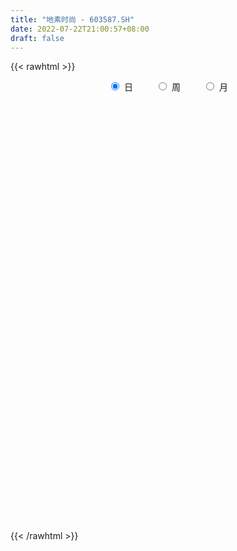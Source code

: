 ```yaml
---
title: "地素时尚 - 603587.SH"
date: 2022-07-22T21:00:57+08:00
draft: false
---
```

{{< rawhtml >}}
    <div style="text-align: center">
        <label style="padding: 1rem;"><input style="margin-right: .5rem" type="radio" name="period" value="D" checked onclick="period_change(this)">日</label>
        <label style="padding: 1rem;"><input style="margin-right: .5rem" type="radio" name="period" value="W" onclick="period_change(this)">周</label>
        <label style="padding: 1rem;"><input style="margin-right: .5rem" type="radio" name="period" value="M" onclick="period_change(this)">月</label>
    </div>
    <div id="chart" style="height: 700px;"></div> 
    <script type="text/javascript">
        const D_v = [28653.16,40632.16,45471.36,43718.71,66127.47,42197.54,39155.46,49164.03,32618.5,34258.55,20400.2,53451.97,33036.68,33852.28,26555.35,32843.6,20913.21,29896.64,28077.45,20391.46,25133.52,24509.52,55067.36,33324.29,33470.53,27206.6,27681.0,35015.18,53495.34,21440.58,16978.26,21281.87,22665.69,19726.64,25000.91,13457.06,14080.19,33356.07,133418.48,143241.34,101890.14,102202.02,86891.51,59146.63,60602.89,50537.89,96385.71,57664.29,50222.39,45614.55,45461.39,65620.42,42543.71,30987.8,27407.3,33605.58,49392.35,54481.43,40022.66,33948.92,28746.94,16210.43,17432.65,15868.2,48275.91,60639.76,80125.03,72588.56,37255.92,38193.1,35451.64,41243.02,35302.71,30818.73,29027.35,28112.81,31788.35,26041.72,26895.66,44647.12,34734.35,29418.47,49727.0,45652.18,31022.46,53671.57,93490.78,53497.06,40580.59,44954.49,39898.81,29516.8,28848.45,42315.26,19721.81,27274.04,24789.58,66975.82,31692.99,28077.81,33177.29,25625.27,23635.33,16361.23,31966.35,21266.17,20000.24,33567.83,16236.06,24130.51,14330.89,27832.71,15629.23,20813.42,15548.35,22847.77,36028.34,25142.47,23532.4,26527.22,36333.19,20039.91,24364.15,30378.32,27826.51,30628.0,41995.75,45296.52,39636.18,33125.56,37697.55,33406.59,37273.36,35108.4,35026.58,24775.8,24473.6,23018.4,45995.32,58977.55,38554.45,44761.79,25772.17,27618.0,46002.94,26948.74,19696.01,36954.09,33032.18,29783.8,22635.28,20495.75,46605.69,76534.69,69886.11,63648.36,37530.65,28322.2,21476.81,38326.17,55568.3,31158.52,17796.63,27912.9,22544.75,25326.24,24567.66,23647.62,18175.4,22197.34,27582.99,24196.18,35153.48,20944.8,40983.6,19144.61,29793.14,57714.61,78558.16,43102.54,34390.96,23353.45,29587.54,25519.37,20459.48,42490.98,23614.01,37304.22,21707.06,13852.68,15610.65,13164.21,12294.96,12783.02,10536.66,9779.25,11097.36,11524.26,19253.0,40158.07,43296.88,30133.16,34702.31,58396.16,96155.95,66933.75,79587.99,62210.98,47691.36,47638.24,37642.69,41224.42,42266.3,38151.8,58145.8,45290.89,37243.89,33149.49,29397.31,34755.19,28980.8,34010.88,42205.34,39866.53,23685.71,23100.57,19284.94,26402.01,44776.24,28177.76,28416.91,17930.53,17616.28,11926.4,70100.81,35250.53,19664.2,53060.29,27839.04,51624.03,72308.57,46575.43,51273.75,36600.6,41288.68,38686.8,28865.16,39749.14,37580.65,33517.2,28879.01,41366.59,62536.76,33024.28,27948.51,19881.66,30754.0,47861.66,50258.91,53891.07,34049.99,43793.26,28812.12,23807.49,26483.82,37911.17,34026.46,37974.21,29037.24,36516.34,37727.0,32527.8,26573.03,21867.69,31681.6,25444.03,18830.0,15482.3,19916.49,26482.01,17306.04,29223.4,48208.2,42053.59,27252.93,20705.35,56590.35,32061.73,26020.04,36673.33,20852.17,57180.3,29506.01,27312.05,27334.24,22413.54,32496.34,25118.96,19434.85,16435.91,19860.26,17269.12,22138.6,19770.49,26296.66,15056.43,17759.09,15699.16,17876.32,18151.91,11407.38,10351.67,13892.42,9119.8,9200.53,11127.93,15456.5,12036.62,13422.07,14996.78,22121.57,16307.36,21791.25,18984.81,11419.66,17877.74,16402.69,19882.94,12734.82,12246.21,14388.41,20465.23,19102.88,21268.94,14173.53,14328.25,13053.45,22703.21,17385.21,30679.31,16214.97,13259.0,24257.68,21840.7,14909.48,26562.24,14651.6,15292.75,13004.42,20184.4,25775.4,37430.5,30171.71,30847.27,23113.15,26051.75,38358.02,40593.63,29640.37,37470.27,23924.1,19913.84,23729.42,28446.48,20080.42,35118.75,19958.87,42868.96,24984.6,24915.7,32603.91,33156.03,28397.76,24452.69,16552.0,34529.64,24217.94,26484.63,22496.27,21840.24,23198.71,16511.71,28111.58,19069.6,16563.0,12436.08,9424.6,12540.71,10743.0,7325.87,9839.94,9696.8,9198.2,10495.06,8425.8,7663.68,9574.0,12213.22,7226.58,17150.95,9214.95,10480.77,7854.15,12554.13,39867.49,17825.06,21110.21,35003.08,37406.4,19330.04,13449.06,14924.2,31158.38,23335.4,16191.76,12917.0,11052.93,7743.4,13275.2,17455.0,16563.82,19056.61,23479.14,29642.09,17755.55,20275.06,19422.92,29001.24,27992.1,24242.84,30031.92,19684.43,22401.31,13162.15,13462.2,11358.95,12037.0,17827.72,32095.23,32346.98,39005.96,24908.44,40661.95,44481.22,21623.35,18780.98,15072.91,17033.89,26892.85,33025.69,21276.54,21119.11,17128.84,20030.03,18421.89,19876.27,16922.35,24557.35,14634.42,18165.8,13729.71,18650.22,21553.71,14614.4,12288.76,15754.35,13960.75,17450.06,16475.65,15388.79,13660.89,15584.29,22012.57,16408.0,16990.48,13659.08,16303.99,14926.0,10768.78,15242.4,13141.55,12075.75,18398.29,17694.33,18913.51,15394.48,16992.8,13050.42,12488.55,11505.2,17554.39,16294.18,9676.4,11353.79,13069.0,15625.51,21041.13,17916.78,15214.88,17377.69]
const D_histogram = [0.0,0.0242507123,0.0330186411,0.0538835581,0.1404644753,0.1733931406,0.2012047194,0.1836873642,0.1376201626,0.0483181297,0.0041352991,0.0409549766,0.0703624197,0.061513229,0.0404963891,-0.0273425879,-0.0513489691,-0.0362956135,-0.0121448309,-0.0026755999,-0.0086423652,-0.0048063295,0.0203000147,0.015256134,-0.0110083932,-0.0536389269,-0.0658797409,-0.1055061018,-0.1721048,-0.1993952768,-0.2014394012,-0.175606144,-0.137082924,-0.1184781346,-0.0913650839,-0.0569414082,-0.0228012225,0.0170816804,0.1605426091,0.2270207757,0.332504576,0.4401944557,0.5438948427,0.5599231745,0.5724907885,0.5005153977,0.3513789637,0.2393923237,0.1241065241,-0.0066318156,-0.0578620867,-0.0647370823,-0.0886136441,-0.0910603625,-0.1039901764,-0.1059831821,-0.1077951174,-0.1729705537,-0.1808763767,-0.2280030454,-0.2507737395,-0.2890603476,-0.3024973239,-0.3021560744,-0.2101833276,-0.1614847191,-0.0463678114,0.0342504324,0.0678815476,0.0943950389,0.1052696653,0.1253156332,0.1121211363,0.0798046438,0.0274423984,-0.0596906568,-0.0694635338,-0.05815769,-0.0526073527,-0.092316992,-0.1210884088,-0.1271798433,-0.1222757726,-0.0638714258,-0.0463260024,0.0073369761,0.1146312758,0.1296776284,0.1336836864,0.0792010743,0.093480889,0.0828894802,0.0404829751,-0.0159048061,-0.0659382331,-0.0977285731,-0.1123661944,-0.2186140057,-0.2741050959,-0.31530901,-0.3663773744,-0.3760822609,-0.3642389968,-0.3361277319,-0.3061856548,-0.2874549937,-0.2441693232,-0.2452797176,-0.2321179732,-0.2337841808,-0.2122152428,-0.1429066017,-0.0980373312,-0.0578513262,-0.0270426997,-0.0164285685,-0.0145236856,-0.0194206986,-0.0391290379,0.008944517,0.0420787777,0.0703982858,0.1246874716,0.1570241163,0.1831209531,0.1805470311,0.1290937805,0.0385579443,-0.0162945751,-0.0356580582,-0.0680574317,-0.0952867237,-0.0544514396,0.0161798522,0.0328241412,0.0478682741,0.0654789567,0.0861785886,0.1005128438,0.0371247529,0.0150521178,0.0493541123,0.0621967866,0.0390761756,0.0066627883,-0.0101076777,-0.0251057637,-0.0719728726,-0.0704617818,-0.0468430863,-0.0015646655,0.0466233515,0.1150625168,0.2682877844,0.3785813351,0.444472481,0.4646641848,0.4228241624,0.3478007134,0.3374434668,0.3616479955,0.3633024069,0.3154465364,0.2562172438,0.1911038836,0.0984768706,0.0040850483,-0.0622233454,-0.084337416,-0.1233485809,-0.1055303339,-0.129367246,-0.108207127,-0.1088459641,-0.0443706673,-0.0259630042,-0.0641388455,-0.0788349843,-0.0051122868,0.018706525,0.0003826412,-0.0019142902,-0.0138245422,-0.0170644871,-0.042741087,-0.0216866948,-0.0413195766,-0.0968182694,-0.1633706596,-0.2042722035,-0.1894723447,-0.1605255655,-0.108547099,-0.0707754557,-0.0552142937,-0.0389478891,-0.0268324537,-0.0376761956,-0.0150309153,0.04468256,0.0273946932,0.0124654752,-0.0066129509,0.046113488,0.1320422433,0.2078108467,0.2772329419,0.334577018,0.3052773425,0.2965396806,0.2302726291,0.1742922726,0.0794335047,-0.0107511775,-0.0358182019,-0.096532598,-0.1423639479,-0.1723108016,-0.1686409604,-0.1864666732,-0.1870498089,-0.1629670285,-0.1287823906,-0.1146534871,-0.1116599414,-0.1181009599,-0.134315792,-0.113380862,-0.1357324001,-0.1294889775,-0.146836428,-0.1477318266,-0.1155955667,-0.0801312891,0.0495544305,0.1056642428,0.143108381,0.220809194,0.2655587996,0.3779633753,0.4756029327,0.5277913385,0.5258550915,0.4991083581,0.4851552036,0.4743792607,0.3980698718,0.3405760918,0.2760534192,0.2079638464,0.1566884018,0.1208352527,-0.0096847491,-0.0924822203,-0.1325206715,-0.186115509,-0.2615660946,-0.3231896742,-0.3434617812,-0.4023404403,-0.5273621246,-0.5731279023,-0.5674267511,-0.559105188,-0.5170324625,-0.4190943707,-0.3566901957,-0.3298653552,-0.3176990284,-0.2201839103,-0.1190944245,-0.0782283294,-0.0904747682,-0.1026159169,-0.1221170266,-0.1659904366,-0.179703855,-0.1657269939,-0.151980136,-0.0762103686,-0.0049310724,0.0859735861,0.0865766923,0.0769384878,0.0688692402,0.0697075403,0.1001768083,0.1212273783,0.1005331449,0.1559998535,0.1768056503,0.2892648037,0.3064734677,0.2879074141,0.2542554676,0.1842527946,0.1119466661,0.0168431451,-0.0518643534,-0.1117945458,-0.1347470787,-0.1617303542,-0.2124312558,-0.2289071893,-0.2799820518,-0.2619970889,-0.1889470662,-0.1377507462,-0.1045362675,-0.0394229923,-0.0112464997,0.0165780202,0.0184348262,0.0242978712,0.0278419823,0.0124526157,-0.019130947,-0.0253420904,-0.0420703536,-0.0720758534,-0.1010079348,-0.1134804474,-0.1230202427,-0.1152633252,-0.0910654953,-0.0799599361,-0.0787366386,-0.042748717,-0.0039908851,0.0293750063,0.0671179366,0.0652676598,0.0832217289,0.0837399684,0.08459892,0.0643737485,0.0637558052,0.0868015533,0.0977462448,0.1277513015,0.1423118748,0.125044669,0.080152305,0.0462809179,0.0254546124,-0.0021159714,-0.007574731,-0.0154633986,-0.0116627716,0.005673592,0.0235522178,0.0586487617,0.0942673754,0.0962223396,0.0946247336,0.084924936,0.0628036402,0.0677366446,0.0809174821,0.1111560458,0.103022488,0.0672005335,0.0425521295,0.057372871,0.0513520515,0.0713954997,0.0746532587,0.1085306273,0.1206477283,0.1163012061,0.1067037948,0.1266221492,0.1132917087,0.0999838092,0.0756725971,0.0123814976,-0.010786879,-0.0452204217,-0.0739576198,-0.1006403267,-0.1122818311,-0.1385185101,-0.1977391456,-0.2230242238,-0.2513705914,-0.2451152896,-0.2067307515,-0.1561309966,-0.1071915921,-0.0686339793,-0.048020945,-0.0262246353,-0.014980325,0.0031347803,0.0137505955,0.0248217516,0.0431994843,0.0306334476,0.0298938469,0.0020759258,-0.0074372702,-0.0209161867,-0.0271920076,-0.024733043,0.0092934267,0.0274775299,0.0321633705,-0.0255370222,-0.0930917014,-0.1158442823,-0.1122498988,-0.1361085198,-0.2011402904,-0.2083390016,-0.186094976,-0.1372042611,-0.0961983156,-0.0563211451,-0.0248571186,-0.018766152,-0.0077952255,0.0050388415,0.0304817775,0.086037009,0.1254488192,0.168982883,0.2111570683,0.2440432083,0.2458532528,0.2339119342,0.2370569144,0.1934311611,0.1414817826,0.0879924771,0.0782610783,0.0854390481,0.0822228163,0.0507748922,0.077831383,0.0244515966,-0.07915427,-0.1275808384,-0.2138975516,-0.244922203,-0.2340008574,-0.2223548188,-0.1912129704,-0.1528772801,-0.1263718737,-0.0694541153,-0.029485092,-0.0104635436,-0.0049065824,0.0097998602,0.0173223926,0.03969184,0.0573404044,0.036512615,0.0366113879,0.053566962,0.0622081774,0.0854649945,0.1164686347,0.1261864038,0.1262328118,0.1263090216,0.1139866755,0.0930029606,0.0642876128,0.0569738977,0.046097084,0.0411102249,0.0438118559,0.0568345932,0.0653033628,0.0792594802,0.0836173537,0.0623949068,0.0503602281,0.0503439508,0.0449831512,0.0460236544,0.0400679251,0.0510078083,0.0692950836,0.0776692658,0.0664505681,0.0529607308,0.0258703059,0.0062945199,-0.0158556838,-0.034593134,-0.0431105008,-0.032552009,-0.0494452146,-0.0493611617,-0.0334225811,-0.0121350994,-0.0115576557,-0.0156684947]
const D_fast = [0.0,0.0303133903,0.0473359794,0.0816717859,0.203368822,0.2796457724,0.3577585311,0.3861630169,0.374500856,0.2972783555,0.2541293496,0.3011877713,0.3481858193,0.3547149359,0.3438221933,0.2691475693,0.2323039458,0.238283398,0.2593979729,0.268198304,0.2600709473,0.2627054007,0.2928867485,0.2916569014,0.2626402758,0.2066000105,0.1778892612,0.1118863748,0.0022614767,-0.0748778193,-0.127281794,-0.1453500728,-0.1410975839,-0.1521123281,-0.1478405484,-0.1276522248,-0.0992123447,-0.0550590216,0.1285375594,0.2517709199,0.4403808642,0.6581193577,0.8977934554,1.0538025809,1.209492892,1.2626463506,1.2013546575,1.1492160984,1.06495693,0.9325606363,0.8668648435,0.8438055774,0.7977756045,0.7725637955,0.7336364375,0.7051476363,0.6763869216,0.5679688469,0.5148439297,0.4107164996,0.3252523707,0.2147006757,0.1256393685,0.0504415994,0.0898685142,0.098195943,0.2017208978,0.2909017497,0.3415032518,0.3916155028,0.4288075455,0.4801824218,0.4950182089,0.4826528774,0.4371512316,0.3350955121,0.3079567517,0.3047231731,0.2971216721,0.2343327848,0.1752892659,0.1374028705,0.1117379981,0.1541744884,0.1601384112,0.2156356337,0.3515877524,0.3990535121,0.4364804917,0.4017981482,0.4394481851,0.4495791463,0.417293385,0.3569294023,0.290411417,0.2341889337,0.1914597638,0.0305584511,-0.0934589131,-0.2134900797,-0.3561527877,-0.4598782394,-0.5390947244,-0.5950153925,-0.6416197291,-0.6947528165,-0.7125094767,-0.7749398005,-0.8198075494,-0.8799198022,-0.9114046749,-0.8778226843,-0.8574627465,-0.8317395731,-0.8076916216,-0.8011846325,-0.8029106709,-0.8126628586,-0.8421534574,-0.7918437732,-0.7481898181,-0.7022707385,-0.6168096848,-0.545217011,-0.473339936,-0.4307771002,-0.4499569057,-0.5308532559,-0.589779419,-0.6180574167,-0.667471148,-0.7185221211,-0.6912996968,-0.616623442,-0.5917731176,-0.5647619163,-0.5307814945,-0.4885372154,-0.4490747493,-0.5031816519,-0.5214912576,-0.474850735,-0.4464588641,-0.4598104312,-0.4905581214,-0.5098555068,-0.5311300338,-0.5959903608,-0.6120947155,-0.6001867915,-0.5552995372,-0.4954556822,-0.3982508878,-0.1779536741,0.0269852104,0.2039944765,0.3403522266,0.4042182447,0.4161449741,0.4901485943,0.6047651218,0.6972451349,0.7282508986,0.7330759169,0.7157385276,0.6477307322,0.554360172,0.4724959419,0.4292975173,0.3594492072,0.3508848708,0.2947061471,0.2888144844,0.2609641563,0.3143467863,0.3262636983,0.2720531456,0.2376482608,0.3100928865,0.3385883296,0.3203601061,0.3175846021,0.3022182146,0.2947121479,0.2583502763,0.2739829948,0.2440202188,0.1643169587,0.0569219036,-0.0350476912,-0.0676159186,-0.0788005307,-0.053958839,-0.0338810596,-0.032123471,-0.0255940387,-0.0201867167,-0.0404495075,-0.0215619561,0.0493221592,0.0388829657,0.0270701165,0.0063384526,0.0705932636,0.1895325797,0.3172538948,0.4559842255,0.5969725561,0.6439922162,0.7093894745,0.7006905803,0.6882832919,0.6132829002,0.5204104235,0.4863888487,0.4015413031,0.3201189663,0.2470944122,0.2086040132,0.1441616321,0.0968160443,0.0801570675,0.0821461078,0.0676116395,0.0426901998,0.0067239414,-0.0430698388,-0.0504801242,-0.1067647624,-0.1328935842,-0.1869501416,-0.224778497,-0.2215411287,-0.2061096734,-0.0640353461,0.0184905268,0.0917117603,0.2246148719,0.3357541773,0.5426495969,0.7591898874,0.9433261278,1.0728536537,1.1708840098,1.2782196563,1.3860385285,1.4092466075,1.4368968505,1.4413875327,1.4252889215,1.4131855774,1.4075412414,1.2746000523,1.1686820261,1.095513407,0.9953896922,0.854547583,0.7121265848,0.6059890325,0.4465252633,0.1896630479,0.0006152946,-0.135540242,-0.2669949759,-0.3541803659,-0.3610158668,-0.3877842408,-0.4434257391,-0.5106841694,-0.4682150289,-0.3968991492,-0.3755901364,-0.4104552673,-0.4482503952,-0.4982807616,-0.5836517808,-0.6422911629,-0.6697460502,-0.6939942263,-0.6372770511,-0.567230523,-0.4548324679,-0.4325851887,-0.4229887712,-0.4138407088,-0.3955755236,-0.3400620535,-0.288704639,-0.2842655861,-0.1897989141,-0.1247917048,0.0599836495,0.1538106804,0.2072214804,0.2371334008,0.2131939264,0.1688744645,0.0779817297,-0.0036918571,-0.091570686,-0.1482099886,-0.2156258526,-0.3194345682,-0.393137299,-0.5142076745,-0.5617219838,-0.5359087277,-0.5191500942,-0.5120696823,-0.4568121553,-0.4314472876,-0.3994782626,-0.39301275,-0.3810752373,-0.3705706306,-0.3828468433,-0.4192131427,-0.4317598087,-0.4590056604,-0.5070301235,-0.5612141887,-0.602056813,-0.642351669,-0.6634105828,-0.6619791268,-0.6708635516,-0.6893244137,-0.6640236713,-0.6262635607,-0.5855539177,-0.5310315033,-0.5165648651,-0.4778053638,-0.4563521322,-0.4343434506,-0.438475185,-0.423154177,-0.3784080406,-0.3430267879,-0.2810839058,-0.2309453639,-0.2169514024,-0.2418056901,-0.2641068478,-0.2785695001,-0.3066690768,-0.3140215191,-0.3257760364,-0.3248911023,-0.3061363407,-0.2823696604,-0.2326109262,-0.1734254685,-0.1474149195,-0.1253563421,-0.1138249057,-0.1202452914,-0.0983781259,-0.0649679179,-0.0069403427,0.0106817215,-0.0083400997,-0.0223504712,0.006813488,0.0136306813,0.0515230045,0.0734440782,0.1344541036,0.1767331367,0.201461916,0.2185404534,0.2701143451,0.2851068318,0.2967948846,0.2914018218,0.2312060966,0.2053410003,0.1596023521,0.1123757491,0.0605329605,0.0208209983,-0.0400453082,-0.14870073,-0.2297418642,-0.3209308796,-0.3759544003,-0.38925255,-0.3776855443,-0.3555440379,-0.3341449199,-0.3255371218,-0.3102969709,-0.3027977419,-0.2838989415,-0.2698454774,-0.2525688834,-0.2233912797,-0.2282989545,-0.2215650934,-0.2488640331,-0.2602365467,-0.2789445098,-0.2920183326,-0.2957426288,-0.2593928024,-0.2343393167,-0.2216126334,-0.2856972818,-0.3765248862,-0.4282385378,-0.452706629,-0.5105923799,-0.6259092231,-0.6851926847,-0.7094724031,-0.6948827535,-0.6779263869,-0.6521295027,-0.6268797558,-0.6254803272,-0.6164582071,-0.6023644297,-0.5693010493,-0.4922365656,-0.4214625505,-0.3356827661,-0.2407193137,-0.1468223716,-0.0835490139,-0.0370123489,0.0253968599,0.0301288968,0.013549964,-0.0179412223,-0.0081073514,0.0204303804,0.0377698526,0.0190156516,0.0655299881,0.0182631009,-0.1051313333,-0.1854531112,-0.3252442123,-0.4174994145,-0.4650782832,-0.5090209493,-0.5256823435,-0.5255659732,-0.5306535352,-0.4910993056,-0.4585015553,-0.4420958928,-0.4377655772,-0.4206091695,-0.4087560391,-0.3764636316,-0.3444799661,-0.3561796018,-0.3469279819,-0.3165806673,-0.2923874076,-0.2477643419,-0.1876435429,-0.1463791729,-0.1147745619,-0.0831210967,-0.0669467739,-0.0646797487,-0.0773231933,-0.070393434,-0.0697459767,-0.0644552796,-0.0508006846,-0.023569299,0.0012253113,0.0349962988,0.0602585107,0.0546347905,0.0551901688,0.0677598792,0.0736448674,0.0861912842,0.0902525362,0.1139443714,0.1495554176,0.1773469163,0.1827408606,0.1824912061,0.1618683575,0.1438662015,0.117752077,0.0903663432,0.0710713512,0.0734918408,0.0442373315,0.031981094,0.0395640293,0.0578177362,0.0555057659,0.0474778033]
const D_slow = [0.0,0.0060626781,0.0143173383,0.0277882279,0.0629043467,0.1062526318,0.1565538117,0.2024756527,0.2368806934,0.2489602258,0.2499940506,0.2602327947,0.2778233996,0.2932017069,0.3033258042,0.2964901572,0.2836529149,0.2745790115,0.2715428038,0.2708739038,0.2687133125,0.2675117302,0.2725867338,0.2764007674,0.273648669,0.2602389373,0.2437690021,0.2173924766,0.1743662766,0.1245174575,0.0741576072,0.0302560712,-0.0040146598,-0.0336341935,-0.0564754645,-0.0707108165,-0.0764111222,-0.0721407021,-0.0320050498,0.0247501442,0.1078762882,0.2179249021,0.3538986128,0.4938794064,0.6370021035,0.7621309529,0.8499756939,0.9098237748,0.9408504058,0.9391924519,0.9247269302,0.9085426597,0.8863892486,0.863624158,0.8376266139,0.8111308184,0.784182039,0.7409394006,0.6957203064,0.6387195451,0.5760261102,0.5037610233,0.4281366923,0.3525976737,0.3000518418,0.259680662,0.2480887092,0.2566513173,0.2736217042,0.2972204639,0.3235378802,0.3548667886,0.3828970726,0.4028482336,0.4097088332,0.394786169,0.3774202855,0.362880863,0.3497290248,0.3266497768,0.2963776746,0.2645827138,0.2340137707,0.2180459142,0.2064644136,0.2082986576,0.2369564766,0.2693758837,0.3027968053,0.3225970739,0.3459672961,0.3666896662,0.3768104099,0.3728342084,0.3563496501,0.3319175068,0.3038259582,0.2491724568,0.1806461828,0.1018189303,0.0102245867,-0.0837959785,-0.1748557277,-0.2588876606,-0.3354340743,-0.4072978228,-0.4683401535,-0.5296600829,-0.5876895762,-0.6461356214,-0.6991894321,-0.7349160826,-0.7594254154,-0.7738882469,-0.7806489218,-0.784756064,-0.7883869854,-0.79324216,-0.8030244195,-0.8007882902,-0.7902685958,-0.7726690243,-0.7414971564,-0.7022411274,-0.6564608891,-0.6113241313,-0.5790506862,-0.5694112001,-0.5734848439,-0.5823993585,-0.5994137164,-0.6232353973,-0.6368482572,-0.6328032942,-0.6245972588,-0.6126301903,-0.5962604512,-0.574715804,-0.5495875931,-0.5403064048,-0.5365433754,-0.5242048473,-0.5086556507,-0.4988866068,-0.4972209097,-0.4997478291,-0.5060242701,-0.5240174882,-0.5416329337,-0.5533437052,-0.5537348716,-0.5420790338,-0.5133134046,-0.4462414585,-0.3515961247,-0.2404780044,-0.1243119582,-0.0186059176,0.0683442607,0.1527051274,0.2431171263,0.333942728,0.4128043621,0.4768586731,0.524634644,0.5492538616,0.5502751237,0.5347192873,0.5136349333,0.4827977881,0.4564152047,0.4240733931,0.3970216114,0.3698101204,0.3587174536,0.3522267025,0.3361919911,0.3164832451,0.3152051734,0.3198818046,0.3199774649,0.3194988923,0.3160427568,0.311776635,0.3010913633,0.2956696896,0.2853397954,0.2611352281,0.2202925632,0.1692245123,0.1218564261,0.0817250348,0.05458826,0.0368943961,0.0230908227,0.0133538504,0.006645737,-0.0027733119,-0.0065310407,0.0046395993,0.0114882725,0.0146046413,0.0129514036,0.0244797756,0.0574903364,0.1094430481,0.1787512836,0.2623955381,0.3387148737,0.4128497939,0.4704179511,0.5139910193,0.5338493955,0.5311616011,0.5222070506,0.4980739011,0.4624829141,0.4194052137,0.3772449736,0.3306283053,0.2838658531,0.243124096,0.2109284984,0.1822651266,0.1543501412,0.1248249013,0.0912459533,0.0629007378,0.0289676377,-0.0034046067,-0.0401137136,-0.0770466703,-0.105945562,-0.1259783843,-0.1135897766,-0.0871737159,-0.0513966207,0.0038056778,0.0701953777,0.1646862215,0.2835869547,0.4155347893,0.5469985622,0.6717756517,0.7930644526,0.9116592678,1.0111767357,1.0963207587,1.1653341135,1.2173250751,1.2564971755,1.2867059887,1.2842848014,1.2611642464,1.2280340785,1.1815052012,1.1161136776,1.035316259,0.9494508137,0.8488657036,0.7170251725,0.5737431969,0.4318865091,0.2921102121,0.1628520965,0.0580785039,-0.0310940451,-0.1135603839,-0.192985141,-0.2480311186,-0.2778047247,-0.297361807,-0.3199804991,-0.3456344783,-0.376163735,-0.4176613441,-0.4625873079,-0.5040190564,-0.5420140903,-0.5610666825,-0.5622994506,-0.5408060541,-0.519161881,-0.499927259,-0.482709949,-0.4652830639,-0.4402388618,-0.4099320173,-0.384798731,-0.3457987676,-0.3015973551,-0.2292811541,-0.1526627872,-0.0806859337,-0.0171220668,0.0289411318,0.0569277984,0.0611385846,0.0481724963,0.0202238598,-0.0134629099,-0.0538954984,-0.1070033124,-0.1642301097,-0.2342256227,-0.2997248949,-0.3469616614,-0.381399348,-0.4075334149,-0.4173891629,-0.4202007879,-0.4160562828,-0.4114475763,-0.4053731085,-0.3984126129,-0.395299459,-0.4000821957,-0.4064177183,-0.4169353067,-0.4349542701,-0.4602062538,-0.4885763657,-0.5193314263,-0.5481472576,-0.5709136315,-0.5909036155,-0.6105877751,-0.6212749544,-0.6222726756,-0.614928924,-0.5981494399,-0.5818325249,-0.5610270927,-0.5400921006,-0.5189423706,-0.5028489335,-0.4869099822,-0.4652095939,-0.4407730327,-0.4088352073,-0.3732572386,-0.3419960714,-0.3219579951,-0.3103877656,-0.3040241125,-0.3045531054,-0.3064467881,-0.3103126378,-0.3132283307,-0.3118099327,-0.3059218782,-0.2912596878,-0.267692844,-0.2436372591,-0.2199810757,-0.1987498417,-0.1830489316,-0.1661147705,-0.1458854,-0.1180963885,-0.0923407665,-0.0755406331,-0.0649026008,-0.050559383,-0.0377213701,-0.0198724952,-0.0012091805,0.0259234763,0.0560854084,0.0851607099,0.1118366586,0.1434921959,0.1718151231,0.1968110754,0.2157292247,0.2188245991,0.2161278793,0.2048227739,0.1863333689,0.1611732872,0.1331028295,0.0984732019,0.0490384155,-0.0067176404,-0.0695602883,-0.1308391107,-0.1825217985,-0.2215545477,-0.2483524457,-0.2655109405,-0.2775161768,-0.2840723356,-0.2878174169,-0.2870337218,-0.2835960729,-0.277390635,-0.2665907639,-0.258932402,-0.2514589403,-0.2509399589,-0.2527992764,-0.2580283231,-0.264826325,-0.2710095858,-0.2686862291,-0.2618168466,-0.253776004,-0.2601602595,-0.2834331849,-0.3123942555,-0.3404567302,-0.3744838601,-0.4247689327,-0.4768536831,-0.5233774271,-0.5576784924,-0.5817280713,-0.5958083576,-0.6020226372,-0.6067141752,-0.6086629816,-0.6074032712,-0.5997828268,-0.5782735746,-0.5469113698,-0.504665649,-0.451876382,-0.3908655799,-0.3294022667,-0.2709242831,-0.2116600545,-0.1633022642,-0.1279318186,-0.1059336993,-0.0863684298,-0.0650086677,-0.0444529636,-0.0317592406,-0.0123013949,-0.0061884957,-0.0259770632,-0.0578722728,-0.1113466607,-0.1725772115,-0.2310774258,-0.2866661305,-0.3344693731,-0.3726886931,-0.4042816615,-0.4216451904,-0.4290164634,-0.4316323492,-0.4328589948,-0.4304090298,-0.4260784316,-0.4161554716,-0.4018203705,-0.3926922168,-0.3835393698,-0.3701476293,-0.3545955849,-0.3332293363,-0.3041121776,-0.2725655767,-0.2410073737,-0.2094301183,-0.1809334494,-0.1576827093,-0.1416108061,-0.1273673317,-0.1158430607,-0.1055655044,-0.0946125405,-0.0804038922,-0.0640780515,-0.0442631814,-0.023358843,-0.0077601163,0.0048299407,0.0174159284,0.0286617162,0.0401676298,0.0501846111,0.0629365632,0.080260334,0.0996776505,0.1162902925,0.1295304752,0.1359980517,0.1375716817,0.1336077607,0.1249594772,0.114181852,0.1060438498,0.0936825461,0.0813422557,0.0729866104,0.0699528356,0.0670634216,0.063146298]
const D_data = [['2020-07-03', 17.26, 17.48, 17.21, 17.67],['2020-07-06', 17.48, 17.86, 17.48, 17.95],['2020-07-07', 17.96, 17.78, 17.63, 18.04],['2020-07-08', 17.69, 18.05, 17.6, 18.09],['2020-07-09', 18.1, 19.25, 18.1, 19.27],['2020-07-10', 19.19, 19.04, 18.85, 19.42],['2020-07-13', 19.12, 19.31, 18.95, 19.39],['2020-07-14', 19.32, 18.95, 18.63, 19.34],['2020-07-15', 18.97, 18.58, 18.42, 19.28],['2020-07-16', 18.4, 17.78, 17.73, 18.8],['2020-07-17', 17.92, 18.04, 17.72, 18.19],['2020-07-20', 18.13, 19.09, 18.13, 19.33],['2020-07-21', 19.22, 19.26, 18.95, 19.38],['2020-07-22', 19.3, 18.93, 18.86, 19.39],['2020-07-23', 18.78, 18.78, 18.33, 19.14],['2020-07-24', 18.84, 18.0, 17.98, 19.1],['2020-07-27', 18.06, 18.31, 17.9, 18.49],['2020-07-28', 18.2, 18.78, 18.2, 18.94],['2020-07-29', 18.78, 19.02, 18.55, 19.06],['2020-07-30', 19.11, 18.96, 18.83, 19.11],['2020-07-31', 19.14, 18.81, 18.6, 19.37],['2020-08-03', 18.81, 18.96, 18.81, 19.11],['2020-08-04', 19.01, 19.35, 18.84, 19.9],['2020-08-05', 19.38, 19.08, 18.82, 19.39],['2020-08-06', 19.06, 18.77, 18.47, 19.12],['2020-08-07', 18.66, 18.39, 18.2, 18.77],['2020-08-10', 18.3, 18.61, 18.15, 18.68],['2020-08-11', 18.61, 18.09, 18.0, 18.71],['2020-08-12', 18.02, 17.38, 17.15, 18.16],['2020-08-13', 17.31, 17.49, 17.31, 17.62],['2020-08-14', 17.45, 17.58, 17.27, 17.58],['2020-08-17', 17.63, 17.85, 17.56, 17.94],['2020-08-18', 17.8, 18.06, 17.78, 18.13],['2020-08-19', 18.07, 17.86, 17.85, 18.12],['2020-08-20', 17.8, 18.0, 17.62, 18.44],['2020-08-21', 18.03, 18.19, 18.03, 18.25],['2020-08-24', 18.21, 18.33, 18.1, 18.39],['2020-08-25', 18.33, 18.59, 18.3, 18.88],['2020-08-26', 19.25, 20.45, 18.71, 20.45],['2020-08-27', 21.0, 20.21, 19.9, 21.26],['2020-08-28', 20.37, 21.4, 20.04, 21.9],['2020-08-31', 21.8, 22.34, 21.5, 23.3],['2020-09-01', 22.46, 23.3, 22.31, 23.49],['2020-09-02', 23.3, 23.03, 22.66, 23.7],['2020-09-03', 23.01, 23.6, 22.75, 23.96],['2020-09-04', 23.0, 22.91, 22.73, 23.46],['2020-09-07', 23.0, 21.8, 21.7, 23.28],['2020-09-08', 22.15, 21.92, 21.6, 22.6],['2020-09-09', 21.82, 21.54, 21.42, 22.2],['2020-09-10', 21.57, 20.86, 20.7, 21.84],['2020-09-11', 21.22, 21.47, 20.9, 21.98],['2020-09-14', 21.67, 21.95, 21.67, 22.97],['2020-09-15', 22.15, 21.72, 21.4, 22.29],['2020-09-16', 21.77, 21.97, 21.51, 22.2],['2020-09-17', 21.82, 21.84, 21.4, 22.0],['2020-09-18', 21.88, 21.97, 21.68, 22.26],['2020-09-21', 21.97, 21.99, 21.8, 22.76],['2020-09-22', 21.6, 21.01, 20.75, 22.16],['2020-09-23', 21.21, 21.49, 20.9, 21.62],['2020-09-24', 21.56, 20.78, 20.68, 21.76],['2020-09-25', 20.81, 20.79, 20.39, 21.05],['2020-09-28', 20.84, 20.29, 20.23, 20.91],['2020-09-29', 20.45, 20.29, 20.13, 20.47],['2020-09-30', 20.3, 20.24, 20.1, 20.58],['2020-10-09', 20.46, 21.48, 20.36, 21.62],['2020-10-12', 21.48, 21.21, 21.08, 22.32],['2020-10-13', 21.18, 22.44, 21.13, 22.56],['2020-10-14', 22.2, 22.57, 22.2, 23.11],['2020-10-15', 22.4, 22.37, 22.19, 22.74],['2020-10-16', 22.4, 22.55, 22.29, 22.98],['2020-10-19', 22.76, 22.58, 22.27, 22.81],['2020-10-20', 22.44, 22.92, 22.16, 23.0],['2020-10-21', 22.9, 22.67, 22.54, 23.35],['2020-10-22', 22.53, 22.44, 22.2, 22.83],['2020-10-23', 22.5, 22.06, 21.88, 22.6],['2020-10-26', 21.85, 21.29, 21.18, 21.96],['2020-10-27', 21.07, 22.0, 21.0, 22.32],['2020-10-28', 22.09, 22.27, 21.72, 22.45],['2020-10-29', 22.15, 22.25, 21.8, 22.58],['2020-10-30', 22.52, 21.58, 21.25, 22.69],['2020-11-02', 21.66, 21.49, 21.12, 21.95],['2020-11-03', 21.56, 21.62, 21.22, 21.85],['2020-11-04', 21.77, 21.69, 21.43, 22.53],['2020-11-05', 21.98, 22.49, 21.76, 22.64],['2020-11-06', 22.46, 22.17, 21.88, 22.46],['2020-11-09', 22.3, 22.83, 22.26, 23.07],['2020-11-10', 23.08, 24.02, 22.79, 24.86],['2020-11-11', 23.91, 23.33, 23.28, 24.07],['2020-11-12', 23.33, 23.39, 23.09, 23.67],['2020-11-13', 23.31, 22.65, 22.61, 23.4],['2020-11-16', 22.96, 23.52, 22.8, 23.61],['2020-11-17', 23.4, 23.34, 22.98, 23.76],['2020-11-18', 23.5, 22.9, 22.82, 23.71],['2020-11-19', 22.73, 22.52, 21.93, 22.89],['2020-11-20', 22.51, 22.33, 22.16, 22.51],['2020-11-23', 22.32, 22.32, 22.02, 22.43],['2020-11-24', 22.2, 22.37, 22.04, 22.77],['2020-11-25', 22.27, 20.8, 20.79, 22.32],['2020-11-26', 20.58, 20.83, 20.52, 21.2],['2020-11-27', 20.9, 20.53, 20.38, 20.9],['2020-11-30', 20.58, 19.89, 19.89, 20.58],['2020-12-01', 19.8, 19.94, 19.62, 20.04],['2020-12-02', 20.02, 19.9, 19.8, 20.23],['2020-12-03', 19.94, 19.9, 19.81, 20.02],['2020-12-04', 19.96, 19.78, 19.43, 19.98],['2020-12-07', 19.78, 19.48, 19.48, 19.93],['2020-12-08', 19.52, 19.68, 19.43, 19.95],['2020-12-09', 19.9, 18.97, 18.95, 19.9],['2020-12-10', 18.98, 18.91, 18.78, 19.18],['2020-12-11', 18.95, 18.48, 18.37, 18.95],['2020-12-14', 18.58, 18.55, 18.25, 18.65],['2020-12-15', 18.5, 19.15, 18.5, 19.25],['2020-12-16', 19.2, 18.95, 18.71, 19.24],['2020-12-17', 19.1, 18.95, 18.54, 19.14],['2020-12-18', 18.85, 18.88, 18.73, 19.28],['2020-12-21', 18.88, 18.61, 18.46, 18.91],['2020-12-22', 18.54, 18.41, 18.03, 19.1],['2020-12-23', 18.31, 18.19, 18.0, 18.5],['2020-12-24', 18.3, 17.8, 17.75, 18.3],['2020-12-25', 17.84, 18.6, 17.7, 18.65],['2020-12-28', 18.51, 18.54, 18.46, 18.82],['2020-12-29', 18.54, 18.58, 18.2, 18.75],['2020-12-30', 18.43, 19.1, 18.42, 19.31],['2020-12-31', 19.01, 19.07, 18.93, 19.4],['2021-01-04', 19.03, 19.19, 18.81, 19.3],['2021-01-05', 19.49, 18.95, 18.79, 19.55],['2021-01-06', 18.77, 18.23, 18.03, 18.89],['2021-01-07', 18.1, 17.34, 17.2, 18.15],['2021-01-08', 17.36, 17.32, 17.16, 17.76],['2021-01-11', 17.27, 17.46, 16.94, 17.7],['2021-01-12', 17.35, 17.03, 16.95, 17.58],['2021-01-13', 17.09, 16.78, 16.61, 17.1],['2021-01-14', 16.72, 17.52, 16.72, 17.67],['2021-01-15', 17.55, 18.09, 17.35, 18.12],['2021-01-18', 18.09, 17.58, 17.53, 18.3],['2021-01-19', 17.54, 17.59, 17.4, 17.83],['2021-01-20', 17.67, 17.67, 17.31, 17.92],['2021-01-21', 17.61, 17.79, 17.45, 17.82],['2021-01-22', 17.69, 17.8, 17.58, 18.52],['2021-01-25', 17.79, 16.67, 16.66, 17.8],['2021-01-26', 16.53, 16.9, 16.53, 17.82],['2021-01-27', 16.76, 17.59, 16.61, 17.75],['2021-01-28', 17.39, 17.42, 17.31, 18.11],['2021-01-29', 17.42, 16.91, 16.83, 17.69],['2021-02-01', 16.98, 16.59, 16.4, 17.1],['2021-02-02', 16.68, 16.58, 16.36, 16.84],['2021-02-03', 16.6, 16.43, 16.34, 16.65],['2021-02-04', 16.43, 15.75, 15.67, 16.55],['2021-02-05', 15.75, 16.1, 15.74, 16.49],['2021-02-08', 16.05, 16.32, 15.98, 16.51],['2021-02-09', 16.49, 16.68, 16.13, 16.75],['2021-02-10', 16.58, 16.91, 16.58, 17.2],['2021-02-18', 17.24, 17.47, 16.78, 17.55],['2021-02-19', 17.4, 19.22, 17.26, 19.22],['2021-02-22', 19.35, 19.6, 19.03, 19.87],['2021-02-23', 19.2, 19.81, 18.82, 20.02],['2021-02-24', 19.63, 19.81, 19.42, 20.14],['2021-02-25', 19.81, 19.32, 19.05, 19.81],['2021-02-26', 19.17, 18.9, 18.85, 19.43],['2021-03-01', 19.0, 19.77, 19.0, 19.9],['2021-03-02', 19.81, 20.55, 19.58, 20.74],['2021-03-03', 20.58, 20.67, 20.28, 20.88],['2021-03-04', 20.59, 20.25, 20.06, 20.59],['2021-03-05', 20.17, 20.11, 19.6, 20.5],['2021-03-08', 20.19, 19.95, 19.93, 20.62],['2021-03-09', 19.85, 19.37, 19.14, 20.25],['2021-03-10', 19.4, 18.96, 18.8, 19.63],['2021-03-11', 18.94, 18.93, 18.84, 19.32],['2021-03-12', 18.93, 19.26, 18.76, 19.71],['2021-03-15', 19.14, 18.87, 18.78, 19.7],['2021-03-16', 19.1, 19.5, 18.96, 19.66],['2021-03-17', 19.75, 18.93, 18.8, 19.85],['2021-03-18', 18.9, 19.45, 18.85, 19.8],['2021-03-19', 19.15, 19.2, 19.07, 19.5],['2021-03-22', 19.29, 20.18, 19.2, 20.3],['2021-03-23', 20.07, 19.85, 19.65, 20.24],['2021-03-24', 19.88, 19.1, 18.96, 19.88],['2021-03-25', 20.2, 19.24, 19.24, 20.88],['2021-03-26', 19.3, 20.52, 19.25, 20.62],['2021-03-29', 20.65, 20.21, 20.0, 20.75],['2021-03-30', 20.19, 19.75, 19.5, 20.19],['2021-03-31', 19.79, 19.94, 19.55, 20.1],['2021-04-01', 20.0, 19.82, 19.72, 20.5],['2021-04-02', 19.88, 19.92, 19.5, 20.18],['2021-04-06', 19.82, 19.58, 19.46, 19.91],['2021-04-07', 19.55, 20.17, 19.51, 20.46],['2021-04-08', 19.91, 19.68, 19.62, 20.09],['2021-04-09', 19.79, 19.01, 18.71, 19.79],['2021-04-12', 19.02, 18.47, 18.41, 19.05],['2021-04-13', 18.47, 18.38, 18.32, 18.68],['2021-04-14', 18.5, 18.87, 18.26, 19.05],['2021-04-15', 18.92, 19.04, 18.69, 19.28],['2021-04-16', 19.0, 19.45, 18.89, 19.48],['2021-04-19', 19.36, 19.45, 19.2, 19.56],['2021-04-20', 19.45, 19.27, 19.21, 19.54],['2021-04-21', 19.28, 19.33, 19.1, 19.5],['2021-04-22', 19.49, 19.33, 19.18, 19.5],['2021-04-23', 19.32, 19.02, 18.85, 19.46],['2021-04-26', 19.19, 19.45, 19.08, 19.86],['2021-04-27', 19.37, 20.15, 19.2, 20.16],['2021-04-28', 19.75, 19.33, 19.33, 19.89],['2021-04-29', 19.31, 19.29, 18.9, 19.5],['2021-04-30', 19.43, 19.15, 18.95, 19.75],['2021-05-06', 19.15, 20.16, 19.15, 20.28],['2021-05-07', 20.3, 21.03, 20.19, 22.17],['2021-05-10', 21.2, 21.49, 20.74, 21.59],['2021-05-11', 20.6, 22.02, 20.29, 22.1],['2021-05-12', 22.1, 22.49, 21.55, 22.76],['2021-05-13', 21.99, 21.78, 21.28, 22.15],['2021-05-14', 22.1, 22.23, 21.87, 22.7],['2021-05-17', 22.16, 21.58, 21.53, 22.21],['2021-05-18', 21.8, 21.61, 21.1, 21.82],['2021-05-19', 21.37, 20.89, 20.52, 21.5],['2021-05-20', 20.87, 20.55, 20.5, 21.05],['2021-05-21', 20.58, 21.11, 20.29, 21.6],['2021-05-24', 21.04, 20.45, 20.31, 21.42],['2021-05-25', 20.58, 20.32, 20.13, 20.65],['2021-05-26', 20.34, 20.25, 20.04, 20.58],['2021-05-27', 20.3, 20.52, 20.12, 20.6],['2021-05-28', 20.43, 20.12, 20.03, 20.49],['2021-05-31', 19.97, 20.18, 19.72, 20.32],['2021-06-01', 20.25, 20.45, 20.18, 20.78],['2021-06-02', 20.46, 20.65, 20.12, 20.99],['2021-06-03', 20.95, 20.46, 20.22, 21.1],['2021-06-04', 20.31, 20.3, 20.25, 20.72],['2021-06-07', 20.24, 20.1, 20.01, 20.53],['2021-06-08', 20.02, 19.83, 19.75, 20.1],['2021-06-09', 19.86, 20.22, 19.73, 20.46],['2021-06-10', 20.2, 19.58, 19.43, 20.2],['2021-06-11', 19.6, 19.79, 19.54, 20.08],['2021-06-15', 19.88, 19.35, 19.1, 19.88],['2021-06-16', 19.27, 19.38, 19.15, 19.58],['2021-06-17', 19.38, 19.76, 19.24, 19.91],['2021-06-18', 19.8, 19.89, 19.67, 19.97],['2021-06-21', 19.9, 21.49, 19.8, 21.55],['2021-06-22', 21.49, 21.12, 21.09, 21.88],['2021-06-23', 21.05, 21.23, 21.05, 21.49],['2021-06-24', 21.24, 22.19, 21.24, 22.48],['2021-06-25', 22.13, 22.31, 21.85, 22.5],['2021-06-28', 22.35, 23.86, 22.35, 24.0],['2021-06-29', 23.49, 24.62, 23.49, 25.28],['2021-06-30', 24.36, 24.91, 23.99, 25.28],['2021-07-01', 24.68, 24.86, 24.57, 25.95],['2021-07-02', 25.1, 24.97, 24.41, 25.18],['2021-07-05', 24.85, 25.52, 24.8, 26.28],['2021-07-06', 25.33, 26.0, 25.2, 26.2],['2021-07-07', 25.9, 25.43, 25.21, 26.07],['2021-07-08', 25.98, 25.75, 25.45, 26.57],['2021-07-09', 25.73, 25.74, 25.31, 26.26],['2021-07-12', 25.51, 25.7, 25.33, 26.0],['2021-07-13', 25.64, 25.91, 25.41, 26.49],['2021-07-14', 26.18, 26.16, 25.91, 27.39],['2021-07-15', 26.21, 24.75, 24.6, 26.21],['2021-07-16', 24.99, 24.91, 24.78, 25.38],['2021-07-19', 24.72, 25.2, 24.67, 25.65],['2021-07-20', 25.73, 24.82, 24.64, 25.8],['2021-07-21', 24.72, 24.18, 24.01, 24.99],['2021-07-22', 24.42, 23.9, 23.88, 25.4],['2021-07-23', 23.88, 24.07, 23.65, 24.48],['2021-07-26', 24.31, 23.2, 22.74, 24.48],['2021-07-27', 22.41, 21.61, 21.4, 22.81],['2021-07-28', 21.61, 21.79, 20.8, 22.25],['2021-07-29', 22.18, 21.94, 21.51, 22.2],['2021-07-30', 22.06, 21.61, 21.39, 22.06],['2021-08-02', 21.78, 21.77, 21.1, 22.09],['2021-08-03', 21.73, 22.49, 21.52, 22.78],['2021-08-04', 22.71, 22.17, 22.0, 22.73],['2021-08-05', 22.17, 21.68, 21.5, 22.25],['2021-08-06', 21.58, 21.32, 20.86, 21.84],['2021-08-09', 21.41, 22.44, 21.18, 22.6],['2021-08-10', 22.51, 22.85, 22.5, 23.22],['2021-08-11', 22.87, 22.36, 22.26, 23.1],['2021-08-12', 22.36, 21.66, 21.59, 22.37],['2021-08-13', 21.74, 21.47, 21.36, 22.08],['2021-08-16', 21.39, 21.15, 20.98, 21.72],['2021-08-17', 21.08, 20.5, 20.4, 21.31],['2021-08-18', 20.5, 20.52, 20.21, 20.76],['2021-08-19', 20.6, 20.66, 20.4, 20.83],['2021-08-20', 20.49, 20.53, 20.01, 20.65],['2021-08-23', 20.48, 21.38, 20.35, 21.45],['2021-08-24', 21.38, 21.61, 21.12, 21.72],['2021-08-25', 21.46, 22.25, 21.46, 22.42],['2021-08-26', 22.3, 21.36, 21.16, 23.19],['2021-08-27', 21.33, 21.2, 20.73, 21.51],['2021-08-30', 21.2, 21.16, 21.0, 21.59],['2021-08-31', 21.16, 21.24, 20.9, 21.42],['2021-09-01', 21.34, 21.7, 20.71, 22.03],['2021-09-02', 21.9, 21.75, 21.28, 22.1],['2021-09-03', 21.5, 21.26, 21.22, 21.99],['2021-09-06', 21.15, 22.36, 21.15, 22.5],['2021-09-07', 22.48, 22.22, 22.01, 22.48],['2021-09-08', 22.29, 23.88, 22.16, 24.38],['2021-09-09', 23.8, 23.25, 23.05, 23.9],['2021-09-10', 23.25, 23.02, 22.91, 23.88],['2021-09-13', 22.81, 22.9, 22.37, 23.02],['2021-09-14', 22.85, 22.34, 22.25, 23.14],['2021-09-15', 22.34, 22.05, 21.6, 22.5],['2021-09-16', 21.9, 21.37, 21.3, 22.45],['2021-09-17', 21.57, 21.25, 20.75, 21.57],['2021-09-22', 21.01, 20.95, 20.72, 21.4],['2021-09-23', 20.94, 21.09, 20.93, 21.33],['2021-09-24', 21.4, 20.78, 20.74, 21.4],['2021-09-27', 20.75, 20.11, 20.01, 20.82],['2021-09-28', 20.0, 20.16, 19.95, 20.35],['2021-09-29', 20.01, 19.31, 19.23, 20.16],['2021-09-30', 19.29, 19.83, 19.25, 19.94],['2021-10-08', 19.78, 20.54, 19.7, 20.67],['2021-10-11', 20.6, 20.42, 20.15, 21.05],['2021-10-12', 20.34, 20.27, 20.05, 20.9],['2021-10-13', 20.58, 20.82, 20.38, 21.08],['2021-10-14', 20.9, 20.53, 20.35, 20.9],['2021-10-15', 20.49, 20.62, 20.27, 20.7],['2021-10-18', 20.5, 20.33, 20.22, 20.6],['2021-10-19', 20.34, 20.36, 20.16, 20.53],['2021-10-20', 20.15, 20.32, 20.08, 20.49],['2021-10-21', 20.32, 20.01, 19.93, 20.37],['2021-10-22', 19.99, 19.62, 19.57, 20.18],['2021-10-25', 19.6, 19.76, 19.4, 19.78],['2021-10-26', 19.73, 19.48, 19.44, 19.83],['2021-10-27', 19.35, 19.08, 18.94, 19.59],['2021-10-28', 18.97, 18.8, 18.41, 19.15],['2021-10-29', 18.43, 18.74, 18.42, 18.96],['2021-11-01', 18.73, 18.55, 18.33, 18.73],['2021-11-02', 18.66, 18.59, 18.55, 19.06],['2021-11-03', 18.68, 18.72, 18.58, 19.16],['2021-11-04', 18.9, 18.5, 18.33, 18.91],['2021-11-05', 18.5, 18.26, 18.22, 18.64],['2021-11-08', 18.24, 18.66, 18.12, 18.79],['2021-11-09', 18.73, 18.79, 18.6, 18.85],['2021-11-10', 18.75, 18.84, 18.49, 18.88],['2021-11-11', 18.8, 19.04, 18.51, 19.05],['2021-11-12', 19.05, 18.61, 18.53, 19.1],['2021-11-15', 18.61, 18.88, 18.55, 18.95],['2021-11-16', 18.96, 18.7, 18.69, 19.19],['2021-11-17', 18.7, 18.7, 18.61, 18.83],['2021-11-18', 18.7, 18.37, 18.35, 18.76],['2021-11-19', 18.4, 18.54, 18.34, 18.58],['2021-11-22', 18.65, 18.89, 18.45, 19.08],['2021-11-23', 18.89, 18.84, 18.65, 18.93],['2021-11-24', 18.84, 19.22, 18.77, 19.49],['2021-11-25', 19.11, 19.2, 18.91, 19.29],['2021-11-26', 19.11, 18.85, 18.82, 19.2],['2021-11-29', 18.5, 18.37, 18.36, 18.58],['2021-11-30', 18.4, 18.3, 18.15, 18.52],['2021-12-01', 18.27, 18.3, 18.13, 18.42],['2021-12-02', 18.3, 18.05, 18.0, 18.42],['2021-12-03', 18.04, 18.19, 18.04, 18.34],['2021-12-06', 18.21, 18.07, 18.01, 18.36],['2021-12-07', 18.18, 18.15, 18.08, 18.27],['2021-12-08', 18.25, 18.33, 18.05, 18.47],['2021-12-09', 18.33, 18.4, 18.3, 18.63],['2021-12-10', 18.39, 18.75, 18.33, 19.14],['2021-12-13', 18.96, 18.97, 18.61, 19.18],['2021-12-14', 19.08, 18.69, 18.61, 19.1],['2021-12-15', 18.85, 18.69, 18.58, 19.03],['2021-12-16', 18.69, 18.6, 18.35, 18.73],['2021-12-17', 18.61, 18.39, 18.38, 19.18],['2021-12-20', 18.39, 18.71, 18.23, 19.13],['2021-12-21', 18.77, 18.9, 18.62, 19.03],['2021-12-22', 19.0, 19.29, 18.99, 19.88],['2021-12-23', 19.32, 18.94, 18.88, 19.48],['2021-12-24', 18.93, 18.53, 18.5, 18.97],['2021-12-27', 18.59, 18.54, 18.36, 18.59],['2021-12-28', 18.56, 19.04, 18.42, 19.08],['2021-12-29', 19.03, 18.84, 18.76, 19.15],['2021-12-30', 18.84, 19.25, 18.7, 19.46],['2021-12-31', 19.3, 19.16, 19.08, 19.35],['2022-01-04', 19.2, 19.72, 19.2, 19.96],['2022-01-05', 19.75, 19.67, 19.53, 19.85],['2022-01-06', 19.6, 19.59, 19.54, 19.83],['2022-01-07', 19.58, 19.59, 19.56, 19.95],['2022-01-10', 19.56, 20.1, 19.47, 20.25],['2022-01-11', 20.1, 19.82, 19.76, 20.14],['2022-01-12', 19.82, 19.86, 19.62, 20.01],['2022-01-13', 19.86, 19.72, 19.66, 20.05],['2022-01-14', 19.5, 19.06, 18.97, 19.58],['2022-01-17', 19.16, 19.36, 19.06, 19.44],['2022-01-18', 19.45, 19.07, 18.86, 19.45],['2022-01-19', 19.07, 18.95, 18.88, 19.22],['2022-01-20', 18.97, 18.78, 18.66, 19.16],['2022-01-21', 18.7, 18.8, 18.44, 18.93],['2022-01-24', 18.76, 18.43, 18.39, 18.76],['2022-01-25', 18.42, 17.66, 17.66, 18.48],['2022-01-26', 17.74, 17.69, 17.58, 17.92],['2022-01-27', 17.75, 17.31, 17.28, 17.75],['2022-01-28', 17.31, 17.47, 17.23, 17.65],['2022-02-07', 17.77, 17.79, 17.52, 17.9],['2022-02-08', 17.79, 18.01, 17.65, 18.02],['2022-02-09', 18.0, 18.12, 17.9, 18.12],['2022-02-10', 18.13, 18.12, 17.96, 18.16],['2022-02-11', 18.12, 17.97, 17.97, 18.16],['2022-02-14', 17.9, 18.03, 17.72, 18.13],['2022-02-15', 17.99, 17.93, 17.76, 18.07],['2022-02-16', 17.98, 18.05, 17.93, 18.16],['2022-02-17', 18.0, 18.0, 17.92, 18.1],['2022-02-18', 17.96, 18.04, 17.85, 18.05],['2022-02-21', 18.05, 18.2, 17.99, 18.22],['2022-02-22', 18.15, 17.82, 17.72, 18.18],['2022-02-23', 17.84, 17.92, 17.81, 17.98],['2022-02-24', 17.92, 17.48, 17.28, 17.95],['2022-02-25', 17.5, 17.57, 17.5, 17.7],['2022-02-28', 17.51, 17.41, 17.23, 17.56],['2022-03-01', 17.41, 17.39, 17.32, 17.53],['2022-03-02', 17.4, 17.43, 17.31, 17.46],['2022-03-03', 17.48, 17.88, 17.41, 18.11],['2022-03-04', 17.78, 17.8, 17.61, 17.99],['2022-03-07', 17.7, 17.68, 17.45, 17.91],['2022-03-08', 17.62, 16.72, 16.61, 17.74],['2022-03-09', 16.84, 16.17, 15.92, 16.86],['2022-03-10', 16.45, 16.36, 16.3, 16.53],['2022-03-11', 16.21, 16.5, 15.88, 16.53],['2022-03-14', 16.38, 15.95, 15.92, 16.55],['2022-03-15', 15.9, 15.0, 14.97, 15.9],['2022-03-16', 15.23, 15.3, 14.74, 15.46],['2022-03-17', 15.5, 15.48, 15.42, 15.71],['2022-03-18', 15.45, 15.8, 15.4, 15.85],['2022-03-21', 15.75, 15.77, 15.61, 15.9],['2022-03-22', 15.73, 15.83, 15.55, 15.88],['2022-03-23', 15.82, 15.8, 15.68, 15.92],['2022-03-24', 15.69, 15.48, 15.42, 15.69],['2022-03-25', 15.48, 15.49, 15.4, 15.83],['2022-03-28', 15.4, 15.49, 15.0, 15.59],['2022-03-29', 15.52, 15.68, 15.46, 15.92],['2022-03-30', 15.86, 16.24, 15.63, 16.28],['2022-03-31', 16.24, 16.3, 16.11, 16.45],['2022-04-01', 16.14, 16.62, 16.05, 16.68],['2022-04-06', 16.62, 16.92, 16.42, 16.98],['2022-04-07', 16.92, 17.13, 16.65, 17.29],['2022-04-08', 17.3, 16.98, 16.9, 17.31],['2022-04-11', 16.98, 16.93, 16.6, 17.36],['2022-04-12', 17.27, 17.25, 16.7, 17.38],['2022-04-13', 17.07, 16.7, 16.65, 17.24],['2022-04-14', 16.71, 16.45, 16.37, 16.82],['2022-04-15', 16.4, 16.22, 16.17, 16.66],['2022-04-18', 16.2, 16.65, 16.0, 16.8],['2022-04-19', 16.56, 16.91, 16.51, 16.96],['2022-04-20', 16.95, 16.85, 16.75, 17.06],['2022-04-21', 16.82, 16.45, 16.33, 17.25],['2022-04-22', 16.47, 17.22, 16.17, 17.27],['2022-04-25', 17.0, 16.18, 16.0, 17.1],['2022-04-26', 16.0, 15.1, 15.01, 16.08],['2022-04-27', 15.01, 15.29, 14.49, 15.29],['2022-04-28', 15.09, 14.3, 14.2, 15.19],['2022-04-29', 14.3, 14.47, 14.29, 14.71],['2022-05-05', 14.5, 14.72, 14.32, 14.85],['2022-05-06', 14.38, 14.57, 14.33, 14.84],['2022-05-09', 14.53, 14.72, 14.35, 14.81],['2022-05-10', 14.52, 14.81, 14.41, 14.89],['2022-05-11', 14.9, 14.67, 14.65, 15.09],['2022-05-12', 14.8, 15.14, 14.68, 15.22],['2022-05-13', 15.22, 15.09, 14.91, 15.38],['2022-05-16', 15.11, 14.91, 14.78, 15.16],['2022-05-17', 14.81, 14.74, 14.53, 15.02],['2022-05-18', 14.75, 14.85, 14.65, 15.08],['2022-05-19', 14.7, 14.77, 14.5, 14.77],['2022-05-20', 14.83, 15.0, 14.77, 15.08],['2022-05-23', 14.97, 15.03, 14.86, 15.08],['2022-05-24', 15.05, 14.52, 14.52, 15.16],['2022-05-25', 14.48, 14.7, 14.47, 14.81],['2022-05-26', 14.75, 14.94, 14.5, 14.94],['2022-05-27', 14.94, 14.9, 14.78, 14.99],['2022-05-30', 14.99, 15.18, 14.88, 15.2],['2022-05-31', 15.18, 15.46, 15.09, 15.47],['2022-06-01', 15.46, 15.36, 15.26, 15.64],['2022-06-02', 15.36, 15.33, 15.2, 15.45],['2022-06-06', 15.35, 15.4, 15.22, 15.46],['2022-06-07', 15.43, 15.28, 15.16, 15.46],['2022-06-08', 15.29, 15.14, 14.96, 15.33],['2022-06-09', 15.18, 14.95, 14.84, 15.18],['2022-06-10', 14.93, 15.15, 14.81, 15.15],['2022-06-13', 15.05, 15.08, 14.92, 15.19],['2022-06-14', 14.95, 15.13, 14.75, 15.13],['2022-06-15', 15.18, 15.24, 15.14, 15.46],['2022-06-16', 15.28, 15.44, 15.25, 15.49],['2022-06-17', 15.4, 15.48, 15.26, 15.49],['2022-06-20', 15.58, 15.66, 15.46, 15.66],['2022-06-21', 15.68, 15.65, 15.52, 15.77],['2022-06-22', 15.7, 15.34, 15.28, 15.72],['2022-06-23', 15.39, 15.41, 15.3, 15.49],['2022-06-24', 15.45, 15.57, 15.35, 15.6],['2022-06-27', 15.56, 15.53, 15.51, 15.75],['2022-06-28', 15.52, 15.64, 15.47, 15.7],['2022-06-29', 15.62, 15.58, 15.56, 15.79],['2022-06-30', 15.58, 15.85, 15.57, 15.97],['2022-07-01', 15.83, 16.08, 15.72, 16.11],['2022-07-04', 16.07, 16.1, 16.0, 16.31],['2022-07-05', 16.17, 15.92, 15.81, 16.39],['2022-07-06', 16.09, 15.89, 15.68, 16.09],['2022-07-07', 15.73, 15.66, 15.62, 15.98],['2022-07-08', 15.75, 15.66, 15.64, 15.82],['2022-07-11', 15.65, 15.53, 15.42, 15.65],['2022-07-12', 15.54, 15.46, 15.42, 15.69],['2022-07-13', 15.41, 15.5, 15.37, 15.53],['2022-07-14', 15.5, 15.73, 15.41, 15.75],['2022-07-15', 15.73, 15.35, 15.3, 15.73],['2022-07-18', 15.3, 15.49, 15.28, 15.6],['2022-07-19', 15.72, 15.71, 15.47, 15.75],['2022-07-20', 15.72, 15.87, 15.66, 15.92],['2022-07-21', 15.88, 15.67, 15.64, 15.88],['2022-07-22', 15.67, 15.6, 15.42, 15.8]]
const W_v = [1571.0,932445.2000000001,712809.96,614332.92,610626.7100000001,343638.58,219499.75,246765.61,268194.5,190923.95,226505.85,171181.4,171930.47,141945.84,114608.05,175179.26,145324.03,189470.24,208510.22,190664.87,257379.2,212041.61,529140.96,267055.23,178402.19,93781.43,153684.83,94155.06,194796.94,172540.55,105723.99,86337.91,142190.69,170083.11,317427.54,418665.48,372180.07,259248.17,175461.45,149714.31,249658.81,200298.42,116194.58,37559.25,104161.89,87405.41,63366.99,93974.86,56980.21,53860.3,78579.59,114339.57,100009.59,77912.87,54267.81,43860.01,43957.19,61727.37,54351.03,52037.95,70216.84,59968.99,57238.65,48202.39,43603.06,5122.82,24641.79,55460.68,45099.55,108204.84,126940.83,83053.77,75874.27,64495.6,78687.59,72075.57,102605.23,148583.34,87899.17,116179.47,112390.27,95940.91,174651.0,146272.53,132886.36,124307.27,117311.19,105176.57,71904.06,52215.13,45467.98,87434.57,93602.24,121378.08,70061.71,86252.18,108396.75,102928.0,112574.66,113619.6,190122.81,129386.73,48633.11,108717.85,238147.24,175596.74,179739.88,124412.28,173578.3,154610.36,102132.17,425986.22,359380.94,295348.33,200164.81,206592.3,49511.28,48275.91,288802.37,171843.45,157485.66,190554.46,286194.49,160301.13,178810.24,130765.47,115200.81,94154.6,134078.2,111115.57,185382.96,176611.46,153289.7,195683.96,162633.96,72914.83,123140.38,220864.13,170762.52,114261.67,130074.79,226194.12,155953.86,123868.69,76629.56,55720.55,167543.42,154552.11,304062.32,217431.01,179836.77,168749.26,141741.52,75890.12,205914.87,258382.38,186170.43,199323.84,176704.74,184353.93,165432.9,155211.86,111354.42,163273.24,162630.4,171523.86,126797.93,53565.29,83262.18,17759.09,73486.44,58797.18,78884.4,86476.15,79717.61,81927.05,100241.7,102221.7,111687.47,148541.9,151542.21,127333.94,125373.17,137088.12,118237.79,92691.97,49874.12,45479.54,55379.7,88581.6,126298.79,98526.74,66090.35,110208.45,76416.26,109522.65,86781.1,181404.55,40404.33,113301.88,96576.14,88009.63,67107.09,79029.6,84656.23,70900.25,80223.43,69431.45,67947.76,87175.99]
const W_histogram = [0.0,0.1072136752,-0.164579755,-0.2004555223,-0.2577946388,-0.3817909103,-0.6531535919,-0.8441772821,-1.1260706139,-1.2944130264,-1.3281165982,-1.3160333213,-1.2492731181,-1.1501711642,-1.0748531244,-1.1888867385,-1.236778005,-1.1153532082,-0.9152400918,-0.7310086248,-0.4383640949,-0.2088964718,0.0906736967,0.2951040645,0.3283197365,0.3512873823,0.4341120072,0.5312536482,0.6597837065,0.739757274,0.7540620455,0.7221856416,0.7379699748,0.7236818135,0.7655874071,0.790271044,0.9988999054,1.0511471668,1.048106054,1.0011618908,0.999631323,0.8424866481,0.6419868995,0.4941979475,0.2514127951,0.0939807836,0.040842947,-0.0578282791,-0.2499340706,-0.3482874707,-0.3729945498,-0.2823876787,-0.1784935918,-0.1312994161,-0.1109693822,-0.107013731,-0.1139228581,-0.1474416291,-0.1489587561,-0.1102153594,-0.0416354698,0.0491651231,0.17518649,0.2179988198,0.2256996564,0.2091988303,0.1823843015,0.1915767962,0.1464762478,0.2461511969,0.3395232098,0.3294641414,0.3283813625,0.2435265089,0.3123601215,0.3098291643,0.3290033379,0.308972729,0.3227892223,0.4048618626,0.4855622131,0.3756322503,0.1555927051,-0.0712270528,-0.1192125702,-0.2941900065,-0.2396155491,-0.3281039435,-0.4306754085,-0.4399888115,-0.4672163704,-0.4572312628,-0.4253178202,-0.394403578,-0.2965523651,-0.1803452744,-0.0717155088,-0.3422322584,-0.4250821684,-0.5024186631,-0.5328096371,-0.516928656,-0.4659560425,-0.3626899023,-0.1674162669,-0.0877023265,-0.023132852,0.0828572649,0.1305682858,0.1140635275,0.1485358784,0.3787399787,0.6102040147,0.6406711401,0.6659062076,0.5778076484,0.4621802274,0.4485398456,0.4876666996,0.4571488939,0.3841752002,0.3558256675,0.3491008819,0.3044327907,0.1431801394,-0.0160101145,-0.2006259065,-0.2825527726,-0.3385734843,-0.3267850967,-0.4140436504,-0.3970444684,-0.3823314616,-0.407241853,-0.4496479791,-0.3963876394,-0.1893274641,-0.0641319082,0.1009767275,0.1507523071,0.1757024028,0.2714523556,0.2834103071,0.2217927747,0.2029379829,0.1558905435,0.1290213889,0.2275949637,0.355711475,0.3467611288,0.2598750814,0.2027695151,0.1228270049,0.0714102865,0.1884625527,0.4198585364,0.5892204602,0.6073711902,0.5277716839,0.2864894469,0.0943473834,-0.0290574317,-0.1724050126,-0.217598431,-0.2373344324,-0.1310486624,-0.1763242303,-0.2308572467,-0.3184402501,-0.3154839875,-0.2954205157,-0.3339360906,-0.3987295996,-0.4501611747,-0.4365269511,-0.4086339596,-0.3480839735,-0.3313491263,-0.2643412662,-0.2274456817,-0.1789307892,-0.0939978955,-0.0032405195,0.0251523062,0.0301412831,-0.0481539478,-0.0576496638,-0.050835596,-0.0685017501,-0.05575705,-0.122133458,-0.1960529176,-0.2454895023,-0.1845321919,-0.1062966246,-0.0925661302,-0.0074558759,-0.1213670369,-0.1718925921,-0.1528454478,-0.1297703752,-0.1057227124,-0.0482617418,-0.0116889329,0.0424480239,0.0893429125,0.1558400939,0.1714321019,0.1609295894,0.1699931965]
const W_fast = [0.0,0.134017094,-0.178921275,-0.2649109228,-0.386698699,-0.6061426981,-1.0407937777,-1.4428617884,-2.0062727737,-2.4982184427,-2.8639511641,-3.1808762175,-3.4264342939,-3.614875131,-3.8082703723,-4.219525671,-4.5766114387,-4.7340249441,-4.7627218506,-4.7612425397,-4.5781890336,-4.4009455284,-4.0787069358,-3.8005005519,-3.6852049457,-3.5744154543,-3.3830628277,-3.1531077746,-2.8596317897,-2.5947189036,-2.3918986208,-2.2432286143,-2.0429517874,-1.8763194953,-1.6430170499,-1.420765652,-0.9624118143,-0.6473777612,-0.3883923605,-0.185046051,0.063331212,0.1168081991,0.0768051753,0.0525657102,-0.1273662434,-0.261303059,-0.3042301589,-0.4173584547,-0.6719477639,-0.8573730317,-0.9753287482,-0.9553187968,-0.8960481078,-0.8816787862,-0.8890910978,-0.9118888794,-0.947278721,-1.0176578992,-1.0564147153,-1.0452251584,-0.9870541362,-0.8839622626,-0.7141442732,-0.6168322385,-0.5527064878,-0.5169076063,-0.4981260598,-0.4410393659,-0.4495208524,-0.2883081041,-0.1100552887,-0.0377483218,0.0432642399,0.0192910135,0.1662146565,0.2411409904,0.3425659985,0.3997785718,0.4942923706,0.6775804766,0.8796713804,0.8636494802,0.6825081113,0.4378815902,0.3600929302,0.1115679923,0.1062385624,-0.0642758179,-0.274516135,-0.3938267409,-0.5378583923,-0.6421811005,-0.7165971129,-0.7842837652,-0.7605706436,-0.6894498715,-0.5987489831,-0.9548237973,-1.1439442494,-1.3468854099,-1.5104787931,-1.6238299761,-1.6893463732,-1.6767527086,-1.5233331399,-1.4655447811,-1.4067585196,-1.2800540866,-1.1997009942,-1.1876898705,-1.1160835501,-0.7911944552,-0.4071794155,-0.216544505,-0.0248328856,0.0315204673,0.0314381031,0.1299326827,0.2909762117,0.3747456294,0.3978157358,0.4584226199,0.5389730548,0.5704131613,0.4449555449,0.2817627623,0.0469904937,-0.1055745656,-0.2462386484,-0.3161465349,-0.5069160012,-0.5891779363,-0.670047795,-0.7967686496,-0.9515867704,-0.9974233406,-0.8376950314,-0.7285324525,-0.5381796349,-0.4507159785,-0.3818402822,-0.2182272405,-0.1354167122,-0.1415860509,-0.109706347,-0.1177811506,-0.1123949579,0.0430773578,0.2601217378,0.3378616739,0.3159443968,0.3095312093,0.2602954503,0.2267313036,0.3908992079,0.7272598258,1.0439268645,1.2139203922,1.2662638068,1.0966039316,0.9280487139,0.7973795408,0.6109307068,0.5113376807,0.4322680712,0.5057916755,0.4164350501,0.304187722,0.1369946561,0.0610799218,0.0072882647,-0.1147113329,-0.2791872417,-0.4431591105,-0.5386566248,-0.6129221231,-0.6393931303,-0.7054955647,-0.7045730211,-0.7245388571,-0.7207566619,-0.6593232421,-0.5693759959,-0.5346950937,-0.522170796,-0.6125045138,-0.6364126458,-0.642307477,-0.6770990686,-0.678293631,-0.7752034035,-0.8981360925,-1.0089450528,-0.9941207904,-0.9424593792,-0.9518704174,-0.8686241321,-1.0128770523,-1.1063757556,-1.1255399732,-1.1349074944,-1.1372905096,-1.0918949745,-1.0582443988,-0.9934954361,-0.9242648193,-0.8188076145,-0.7603575809,-0.7306276962,-0.6790657899]
const W_slow = [0.0,0.0268034188,-0.01434152,-0.0644554005,-0.1289040602,-0.2243517878,-0.3876401858,-0.5986845063,-0.8802021598,-1.2038054164,-1.5358345659,-1.8648428962,-2.1771611758,-2.4647039668,-2.7334172479,-3.0306389325,-3.3398334338,-3.6186717358,-3.8474817588,-4.030233915,-4.1398249387,-4.1920490566,-4.1693806325,-4.0956046164,-4.0135246822,-3.9257028366,-3.8171748349,-3.6843614228,-3.5194154962,-3.3344761777,-3.1459606663,-2.9654142559,-2.7809217622,-2.6000013088,-2.408604457,-2.211036696,-1.9613117197,-1.698524928,-1.4364984145,-1.1862079418,-0.9363001111,-0.725678449,-0.5651817242,-0.4416322373,-0.3787790385,-0.3552838426,-0.3450731059,-0.3595301756,-0.4220136933,-0.509085561,-0.6023341984,-0.6729311181,-0.717554516,-0.75037937,-0.7781217156,-0.8048751484,-0.8333558629,-0.8702162702,-0.9074559592,-0.935009799,-0.9454186665,-0.9331273857,-0.8893307632,-0.8348310583,-0.7784061442,-0.7261064366,-0.6805103612,-0.6326161622,-0.5959971002,-0.534459301,-0.4495784985,-0.3672124632,-0.2851171226,-0.2242354953,-0.146145465,-0.0686881739,0.0135626606,0.0908058428,0.1715031484,0.272718614,0.3941091673,0.4880172299,0.5269154062,0.509108643,0.4793055004,0.4057579988,0.3458541115,0.2638281256,0.1561592735,0.0461620706,-0.070642022,-0.1849498377,-0.2912792927,-0.3898801872,-0.4640182785,-0.5091045971,-0.5270334743,-0.6125915389,-0.718862081,-0.8444667468,-0.9776691561,-1.1069013201,-1.2233903307,-1.3140628063,-1.355916873,-1.3778424546,-1.3836256676,-1.3629113514,-1.33026928,-1.3017533981,-1.2646194285,-1.1699344338,-1.0173834302,-0.8572156451,-0.6907390932,-0.5462871811,-0.4307421243,-0.3186071629,-0.196690488,-0.0824032645,0.0136405355,0.1025969524,0.1898721729,0.2659803706,0.3017754054,0.2977728768,0.2476164002,0.176978207,0.0923348359,0.0106385618,-0.0928723508,-0.1921334679,-0.2877163333,-0.3895267966,-0.5019387913,-0.6010357012,-0.6483675672,-0.6644005443,-0.6391563624,-0.6014682856,-0.5575426849,-0.4896795961,-0.4188270193,-0.3633788256,-0.3126443299,-0.273671694,-0.2414163468,-0.1845176059,-0.0955897371,-0.0088994549,0.0560693154,0.1067616942,0.1374684454,0.155321017,0.2024366552,0.3074012893,0.4547064044,0.6065492019,0.7384921229,0.8101144846,0.8337013305,0.8264369726,0.7833357194,0.7289361117,0.6696025036,0.636840338,0.5927592804,0.5350449687,0.4554349062,0.3765639093,0.3027087804,0.2192247577,0.1195423578,0.0070020642,-0.1021296736,-0.2042881635,-0.2913091569,-0.3741464384,-0.440231755,-0.4970931754,-0.5418258727,-0.5653253466,-0.5661354764,-0.5598473999,-0.5523120791,-0.564350566,-0.578762982,-0.591471881,-0.6085973185,-0.622536581,-0.6530699455,-0.7020831749,-0.7634555505,-0.8095885985,-0.8361627546,-0.8593042872,-0.8611682562,-0.8915100154,-0.9344831634,-0.9726945254,-1.0051371192,-1.0315677973,-1.0436332327,-1.0465554659,-1.03594346,-1.0136077318,-0.9746477084,-0.9317896829,-0.8915572855,-0.8490589864]
const W_data = [['2018-06-22', 33.02, 39.63, 33.02, 39.63],['2018-06-29', 43.59, 41.31, 39.47, 47.95],['2018-07-06', 40.46, 36.09, 34.53, 42.68],['2018-07-13', 36.38, 38.06, 35.35, 39.41],['2018-07-20', 38.0, 37.34, 36.01, 42.0],['2018-07-27', 37.08, 35.73, 35.24, 38.15],['2018-08-03', 35.61, 32.35, 32.01, 36.23],['2018-08-10', 32.19, 31.43, 30.0, 32.2],['2018-08-17', 30.9, 28.11, 27.87, 33.56],['2018-08-24', 28.1, 27.19, 27.0, 28.3],['2018-08-31', 27.23, 27.08, 27.08, 29.88],['2018-09-07', 27.03, 26.29, 25.81, 27.08],['2018-09-14', 26.43, 25.87, 25.82, 27.38],['2018-09-21', 25.5, 25.43, 24.71, 25.54],['2018-09-28', 25.34, 24.34, 24.04, 25.44],['2018-10-12', 23.87, 20.54, 19.71, 24.46],['2018-10-19', 20.84, 19.5, 18.53, 20.86],['2018-10-26', 19.73, 20.38, 18.88, 20.88],['2018-11-02', 20.0, 20.89, 19.35, 20.97],['2018-11-09', 21.22, 20.51, 20.32, 21.98],['2018-11-16', 20.53, 22.11, 20.39, 22.4],['2018-11-23', 22.01, 21.88, 20.8, 22.99],['2018-11-30', 21.85, 23.55, 21.85, 25.17],['2018-12-07', 24.26, 23.29, 22.97, 24.48],['2018-12-14', 23.01, 21.46, 21.38, 23.05],['2018-12-21', 21.1, 21.19, 20.92, 21.85],['2018-12-28', 21.1, 21.99, 20.6, 22.21],['2019-01-04', 21.97, 22.51, 21.12, 22.62],['2019-01-11', 22.7, 23.48, 22.0, 24.37],['2019-01-18', 23.52, 23.51, 23.18, 24.79],['2019-01-25', 23.54, 23.08, 22.84, 24.16],['2019-02-01', 23.13, 22.61, 21.72, 23.3],['2019-02-15', 22.68, 23.34, 22.58, 23.7],['2019-02-22', 23.5, 23.17, 22.74, 24.08],['2019-03-01', 23.23, 24.19, 23.23, 24.56],['2019-03-08', 24.33, 24.45, 24.03, 26.66],['2019-03-15', 24.44, 27.81, 24.0, 28.23],['2019-03-22', 27.5, 27.12, 26.46, 28.49],['2019-03-29', 26.6, 27.18, 25.81, 27.28],['2019-04-04', 27.26, 27.13, 26.83, 28.0],['2019-04-12', 27.18, 28.22, 26.82, 29.9],['2019-04-19', 28.48, 26.46, 25.27, 28.48],['2019-04-26', 26.6, 25.45, 25.33, 27.15],['2019-04-30', 25.47, 25.55, 24.4, 25.75],['2019-05-10', 24.68, 23.54, 22.85, 25.28],['2019-05-17', 23.4, 23.61, 23.21, 24.7],['2019-05-24', 23.6, 24.35, 23.01, 24.53],['2019-05-31', 24.4, 23.31, 22.52, 24.98],['2019-06-06', 23.29, 21.17, 20.98, 23.39],['2019-06-14', 21.17, 21.25, 21.17, 22.35],['2019-06-21', 21.17, 21.47, 20.48, 21.76],['2019-06-28', 21.49, 22.74, 21.49, 23.31],['2019-07-05', 22.76, 23.15, 22.31, 23.76],['2019-07-12', 23.18, 22.62, 22.38, 23.43],['2019-07-19', 22.45, 22.26, 22.24, 23.25],['2019-07-26', 22.56, 21.92, 21.4, 22.56],['2019-08-02', 21.93, 21.57, 21.52, 22.34],['2019-08-09', 21.57, 20.9, 20.62, 21.96],['2019-08-16', 20.88, 20.96, 20.2, 21.35],['2019-08-23', 21.01, 21.33, 21.0, 21.49],['2019-08-30', 20.9, 21.8, 20.76, 22.35],['2019-09-06', 21.88, 22.38, 21.88, 22.87],['2019-09-12', 22.61, 23.37, 22.43, 23.46],['2019-09-20', 23.37, 22.82, 22.24, 23.42],['2019-09-27', 22.6, 22.58, 22.5, 23.26],['2019-09-30', 22.8, 22.32, 22.32, 22.8],['2019-10-11', 22.34, 22.13, 21.77, 22.62],['2019-10-18', 22.22, 22.59, 22.22, 23.18],['2019-10-25', 22.7, 21.86, 21.6, 22.93],['2019-11-01', 21.88, 23.9, 21.69, 23.92],['2019-11-08', 23.99, 24.51, 23.62, 25.2],['2019-11-15', 24.1, 23.65, 23.6, 24.8],['2019-11-22', 23.5, 23.95, 23.5, 24.9],['2019-11-29', 23.98, 22.86, 22.71, 24.29],['2019-12-06', 22.99, 24.94, 22.76, 25.03],['2019-12-13', 25.25, 24.46, 24.22, 25.46],['2019-12-20', 24.43, 25.03, 24.07, 25.48],['2019-12-27', 25.11, 24.8, 24.47, 26.08],['2020-01-03', 24.7, 25.48, 24.06, 26.24],['2020-01-10', 25.48, 26.92, 25.27, 27.15],['2020-01-17', 26.81, 27.75, 26.81, 28.4],['2020-01-23', 27.94, 25.69, 25.3, 27.94],['2020-02-07', 23.12, 23.7, 21.0, 23.74],['2020-02-14', 23.36, 22.51, 22.13, 23.36],['2020-02-21', 22.48, 24.0, 22.47, 24.18],['2020-02-28', 23.88, 21.7, 21.4, 23.99],['2020-03-06', 21.64, 24.09, 21.64, 24.5],['2020-03-13', 23.89, 22.02, 21.15, 24.36],['2020-03-20', 22.19, 21.05, 20.3, 22.27],['2020-03-27', 20.59, 21.58, 20.19, 21.85],['2020-04-03', 21.39, 20.89, 20.31, 21.5],['2020-04-10', 21.1, 20.92, 20.8, 22.37],['2020-04-17', 20.7, 20.92, 20.3, 21.29],['2020-04-24', 20.95, 20.7, 20.62, 22.14],['2020-04-30', 20.68, 21.55, 19.71, 21.63],['2020-05-08', 21.4, 22.1, 21.21, 22.24],['2020-05-15', 22.11, 22.44, 22.08, 23.14],['2020-05-22', 22.32, 17.0, 16.89, 23.45],['2020-05-29', 17.0, 17.99, 16.6, 18.2],['2020-06-05', 18.22, 17.14, 17.11, 18.36],['2020-06-12', 17.14, 16.89, 16.28, 18.18],['2020-06-19', 16.88, 16.86, 16.61, 17.64],['2020-06-24', 16.83, 16.92, 16.7, 17.13],['2020-07-03', 16.89, 17.48, 16.72, 17.67],['2020-07-10', 17.48, 19.04, 17.48, 19.42],['2020-07-17', 19.12, 18.04, 17.72, 19.39],['2020-07-24', 18.13, 18.0, 17.98, 19.39],['2020-07-31', 18.06, 18.81, 17.9, 19.37],['2020-08-07', 18.81, 18.39, 18.2, 19.9],['2020-08-14', 18.3, 17.58, 17.15, 18.71],['2020-08-21', 17.63, 18.19, 17.56, 18.44],['2020-08-28', 18.21, 21.4, 18.1, 21.9],['2020-09-04', 21.8, 22.91, 21.5, 23.96],['2020-09-11', 23.0, 21.47, 20.7, 23.28],['2020-09-18', 21.67, 21.97, 21.4, 22.97],['2020-09-25', 21.97, 20.79, 20.39, 22.76],['2020-09-30', 20.84, 20.24, 20.1, 20.91],['2020-10-09', 20.46, 21.48, 20.36, 21.62],['2020-10-16', 21.48, 22.55, 21.08, 23.11],['2020-10-23', 22.76, 22.06, 21.88, 23.35],['2020-10-30', 21.85, 21.58, 21.0, 22.69],['2020-11-06', 21.66, 22.17, 21.12, 22.64],['2020-11-13', 22.3, 22.65, 22.26, 24.86],['2020-11-20', 22.96, 22.33, 21.93, 23.76],['2020-11-27', 22.32, 20.53, 20.38, 22.77],['2020-12-04', 20.58, 19.78, 19.43, 20.58],['2020-12-11', 19.78, 18.48, 18.37, 19.95],['2020-12-18', 18.58, 18.88, 18.25, 19.28],['2020-12-25', 18.88, 18.6, 17.7, 19.1],['2020-12-31', 18.51, 19.07, 18.2, 19.4],['2021-01-08', 19.03, 17.32, 17.16, 19.55],['2021-01-15', 17.27, 18.09, 16.61, 18.12],['2021-01-22', 18.09, 17.8, 17.31, 18.52],['2021-01-29', 17.79, 16.91, 16.53, 18.11],['2021-02-05', 16.98, 16.1, 15.67, 17.1],['2021-02-10', 16.05, 16.91, 15.98, 17.2],['2021-02-19', 17.24, 19.22, 16.78, 19.22],['2021-02-26', 19.35, 18.9, 18.82, 20.14],['2021-03-05', 19.0, 20.11, 19.0, 20.88],['2021-03-12', 20.19, 19.26, 18.76, 20.62],['2021-03-19', 19.14, 19.2, 18.78, 19.85],['2021-03-26', 19.29, 20.52, 18.96, 20.88],['2021-04-02', 20.65, 19.92, 19.5, 20.75],['2021-04-09', 19.82, 19.01, 18.71, 20.46],['2021-04-16', 19.02, 19.45, 18.26, 19.48],['2021-04-23', 19.36, 19.02, 18.85, 19.56],['2021-04-30', 19.19, 19.15, 18.9, 20.16],['2021-05-07', 19.15, 21.03, 19.15, 22.17],['2021-05-14', 21.2, 22.23, 20.29, 22.76],['2021-05-21', 22.16, 21.11, 20.29, 22.21],['2021-05-28', 21.04, 20.12, 20.03, 21.42],['2021-06-04', 19.97, 20.3, 19.72, 21.1],['2021-06-11', 20.24, 19.79, 19.43, 20.53],['2021-06-18', 19.88, 19.89, 19.1, 19.97],['2021-06-25', 19.9, 22.31, 19.8, 22.5],['2021-07-02', 22.35, 24.97, 22.35, 25.95],['2021-07-09', 24.85, 25.74, 24.8, 26.57],['2021-07-16', 25.51, 24.91, 24.6, 27.39],['2021-07-23', 24.72, 24.07, 23.65, 25.8],['2021-07-30', 24.31, 21.61, 20.8, 24.48],['2021-08-06', 21.78, 21.32, 20.86, 22.78],['2021-08-13', 21.41, 21.47, 21.18, 23.22],['2021-08-20', 21.39, 20.53, 20.01, 21.72],['2021-08-27', 20.48, 21.2, 20.35, 23.19],['2021-09-03', 21.2, 21.26, 20.71, 22.1],['2021-09-10', 21.15, 23.02, 21.15, 24.38],['2021-09-17', 22.81, 21.25, 20.75, 23.14],['2021-09-24', 21.01, 20.78, 20.72, 21.4],['2021-09-30', 20.75, 19.83, 19.23, 20.82],['2021-10-08', 19.78, 20.54, 19.7, 20.67],['2021-10-15', 20.6, 20.62, 20.05, 21.08],['2021-10-22', 20.5, 19.62, 19.57, 20.6],['2021-10-29', 19.6, 18.74, 18.41, 19.83],['2021-11-05', 18.73, 18.26, 18.22, 19.16],['2021-11-12', 18.24, 18.61, 18.12, 19.1],['2021-11-19', 18.61, 18.54, 18.34, 19.19],['2021-11-26', 18.65, 18.85, 18.45, 19.49],['2021-12-03', 18.5, 18.19, 18.0, 18.58],['2021-12-10', 18.21, 18.75, 18.01, 19.14],['2021-12-17', 18.96, 18.39, 18.35, 19.18],['2021-12-24', 18.39, 18.53, 18.23, 19.88],['2021-12-31', 18.59, 19.16, 18.36, 19.46],['2022-01-07', 19.2, 19.59, 19.2, 19.96],['2022-01-14', 19.56, 19.06, 18.97, 20.25],['2022-01-21', 19.16, 18.8, 18.44, 19.45],['2022-01-28', 18.76, 17.47, 17.23, 18.76],['2022-02-11', 17.77, 17.97, 17.52, 18.16],['2022-02-18', 17.9, 18.04, 17.72, 18.16],['2022-02-25', 18.05, 17.57, 17.28, 18.22],['2022-03-04', 17.51, 17.8, 17.23, 18.11],['2022-03-11', 17.7, 16.5, 15.88, 17.91],['2022-03-18', 16.38, 15.8, 14.74, 16.55],['2022-03-25', 15.75, 15.49, 15.4, 15.92],['2022-04-01', 15.4, 16.62, 15.0, 16.68],['2022-04-08', 16.62, 16.98, 16.42, 17.31],['2022-04-15', 16.98, 16.22, 16.17, 17.38],['2022-04-22', 16.2, 17.22, 16.0, 17.27],['2022-04-29', 17.0, 14.47, 14.2, 17.1],['2022-05-06', 14.5, 14.57, 14.32, 14.85],['2022-05-13', 14.53, 15.09, 14.35, 15.38],['2022-05-20', 15.11, 15.0, 14.5, 15.16],['2022-05-27', 14.97, 14.9, 14.47, 15.16],['2022-06-02', 14.99, 15.33, 14.88, 15.64],['2022-06-10', 15.35, 15.15, 14.81, 15.46],['2022-06-17', 15.05, 15.48, 14.75, 15.49],['2022-06-24', 15.58, 15.57, 15.28, 15.77],['2022-07-01', 15.56, 16.08, 15.47, 16.11],['2022-07-08', 16.07, 15.66, 15.62, 16.39],['2022-07-15', 15.65, 15.35, 15.3, 15.75],['2022-07-22', 15.3, 15.6, 15.28, 15.92]]
const M_v = [934016.2000000001,2355302.7399999998,1077995.0899999999,599665.7600000001,616659.01,1291051.3800000004,692923.6800000001,633175.41,613671.59,1261963.96,753425.37,348909.15,303759.67,298393.18,259947.48,214135.9100000001,201775.48,381995.85,443506.03,370855.52,578117.16,361698.7300000001,402852.8,410151.59,504319.6300000001,804056.6099999999,958509.0700000001,1008795.6400000001,666407.39,849037.6100000001,552137.3599999999,710968.0800000001,579553.2999999999,742140.0499999999,478869.1299999999,884863.0100000002,733823.0000000001,834427.29,643230.6999999998,549821.38,228927.11,394460.89,595228.84,473391.0500000001,161214.13,458950.1000000001,474399.62,378495.91,322799.16,243468.71]
const M_histogram = [0.0,-0.3586552707,-1.1133047816,-1.699448703,-2.217490525,-2.2171037894,-2.1828570827,-1.9844470146,-1.6149920694,-1.0914747434,-0.7771477742,-0.6475723051,-0.5325366103,-0.4422797698,-0.3368156643,-0.1806321534,0.0174345435,0.163683366,0.4468271816,0.6588758136,0.5393297565,0.4275824231,0.4041023383,0.174603867,-0.0179514597,0.0206182022,0.3021773831,0.3612957187,0.4966026586,0.4780707471,0.4185188447,0.2499086574,0.2860553869,0.3873661551,0.4065403918,0.488449457,0.8403977699,0.8287804624,0.7749930628,0.6294571544,0.4530312832,0.306941649,0.2697878214,0.1395105681,0.0613995238,-0.0470685302,-0.2147191344,-0.2302204925,-0.1873109232,-0.1504562921]
const M_fast = [0.0,-0.4483190883,-1.4812947947,-2.4923008918,-3.5647153451,-4.1186045568,-4.6300721208,-4.9277738064,-4.9620668784,-4.7114182383,-4.5913782127,-4.6236958198,-4.6417942776,-4.6621073795,-4.6408471901,-4.5298217176,-4.3273963848,-4.1402267208,-3.7453761098,-3.3686085244,-3.3533221424,-3.35817387,-3.2806283702,-3.4664758748,-3.6635190664,-3.619794854,-3.2626913273,-3.113249062,-2.8537914574,-2.7528056822,-2.7077278734,-2.8138608964,-2.7062003201,-2.5080480132,-2.3872386785,-2.183217249,-1.6211694937,-1.4255916855,-1.2856308194,-1.2738024392,-1.3369704896,-1.4063247116,-1.3760315839,-1.4714311951,-1.5341923584,-1.654427545,-1.8757579328,-1.948814414,-1.9527325755,-1.9534920174]
const M_slow = [0.0,-0.0896638177,-0.3679900131,-0.7928521888,-1.3472248201,-1.9015007674,-2.4472150381,-2.9433267917,-3.3470748091,-3.6199434949,-3.8142304385,-3.9761235147,-4.1092576673,-4.2198276098,-4.3040315258,-4.3491895642,-4.3448309283,-4.3039100868,-4.1922032914,-4.027484338,-3.8926518989,-3.7857562931,-3.6847307085,-3.6410797418,-3.6455676067,-3.6404130562,-3.5648687104,-3.4745447807,-3.3503941161,-3.2308764293,-3.1262467181,-3.0637695538,-2.992255707,-2.8954141683,-2.7937790703,-2.671666706,-2.4615672636,-2.254372148,-2.0606238823,-1.9032595937,-1.7900017728,-1.7132663606,-1.6458194052,-1.6109417632,-1.5955918823,-1.6073590148,-1.6610387984,-1.7185939215,-1.7654216523,-1.8030357253]
const M_data = [['2018-06-29', 33.02, 41.31, 33.02, 47.95],['2018-07-31', 40.46, 35.69, 34.53, 42.68],['2018-08-31', 35.55, 27.08, 27.0, 35.8],['2018-09-28', 27.03, 24.34, 24.04, 27.38],['2018-10-31', 23.87, 20.47, 18.53, 24.46],['2018-11-30', 20.5, 23.55, 20.32, 25.17],['2018-12-28', 24.26, 21.99, 20.6, 24.48],['2019-01-31', 21.97, 22.62, 21.12, 24.79],['2019-02-28', 22.68, 24.41, 22.23, 24.56],['2019-03-29', 24.42, 27.18, 23.94, 28.49],['2019-04-30', 27.26, 25.55, 24.4, 29.9],['2019-05-31', 24.68, 23.31, 22.52, 25.28],['2019-06-28', 23.29, 22.74, 20.48, 23.39],['2019-07-31', 22.76, 22.0, 21.4, 23.76],['2019-08-30', 21.88, 21.8, 20.2, 22.35],['2019-09-30', 21.88, 22.32, 21.88, 23.46],['2019-10-31', 22.34, 23.12, 21.6, 23.7],['2019-11-29', 23.15, 22.86, 22.71, 25.2],['2019-12-31', 22.99, 25.38, 22.76, 26.08],['2020-01-23', 25.52, 25.69, 25.11, 28.4],['2020-02-28', 23.12, 21.7, 21.0, 24.18],['2020-03-31', 21.64, 21.01, 20.19, 24.5],['2020-04-30', 21.01, 21.55, 19.71, 22.37],['2020-05-29', 21.4, 17.99, 16.6, 23.45],['2020-06-30', 18.22, 16.85, 16.28, 18.36],['2020-07-31', 16.85, 18.81, 16.8, 19.42],['2020-08-31', 18.81, 22.34, 17.15, 23.3],['2020-09-30', 22.46, 20.24, 20.1, 23.96],['2020-10-30', 20.46, 21.58, 20.36, 23.35],['2020-11-30', 21.66, 19.89, 19.89, 24.86],['2020-12-31', 19.8, 19.07, 17.7, 20.23],['2021-01-29', 19.03, 16.91, 16.53, 19.55],['2021-02-26', 16.98, 18.9, 15.67, 20.14],['2021-03-31', 19.0, 19.94, 18.76, 20.88],['2021-04-30', 20.0, 19.15, 18.26, 20.5],['2021-05-31', 19.15, 20.18, 19.15, 22.76],['2021-06-30', 20.25, 24.91, 19.1, 25.28],['2021-07-30', 24.68, 21.61, 20.8, 27.39],['2021-08-31', 21.78, 21.24, 20.01, 23.22],['2021-09-30', 21.34, 19.83, 19.23, 24.38],['2021-10-29', 19.78, 18.74, 18.41, 21.08],['2021-11-30', 18.73, 18.3, 18.12, 19.49],['2021-12-31', 18.27, 19.16, 18.0, 19.88],['2022-01-28', 19.2, 17.47, 17.23, 20.25],['2022-02-28', 17.77, 17.41, 17.23, 18.22],['2022-03-31', 17.41, 16.3, 14.74, 18.11],['2022-04-29', 16.14, 14.47, 14.2, 17.38],['2022-05-31', 14.5, 15.46, 14.32, 15.47],['2022-06-30', 15.46, 15.85, 14.75, 15.97],['2022-07-29', 15.83, 15.6, 15.28, 16.39]]
        const D_a = [null,null,null,null,null,19.42,null,null,null,null,17.72,null,null,null,null,null,null,null,null,null,null,null,19.9,null,null,null,null,null,17.15,null,null,null,null,null,null,null,null,null,null,null,null,null,null,null,23.96,null,null,null,null,20.7,null,null,null,null,null,null,22.76,null,null,null,null,null,null,20.1,null,null,null,null,null,null,null,null,23.35,null,null,null,null,null,null,null,21.12,null,null,null,null,null,24.86,null,null,null,null,null,null,null,null,null,null,null,null,null,null,null,null,null,null,null,null,null,null,null,18.25,null,null,null,19.28,null,null,null,null,17.7,null,null,null,19.4,null,null,null,null,null,null,null,16.61,null,null,null,null,null,null,18.52,null,null,null,null,null,null,null,null,15.67,null,null,null,null,null,null,null,null,null,null,null,null,null,20.88,null,null,null,null,null,null,18.76,null,null,null,null,null,null,null,null,20.88,null,null,null,null,null,null,null,null,null,null,null,null,18.26,null,null,null,null,null,null,null,null,null,null,null,null,null,null,null,null,22.76,null,null,null,null,null,null,null,null,null,null,null,null,null,null,null,null,null,null,null,null,null,null,19.1,null,null,null,null,null,null,null,null,null,null,null,null,null,null,null,null,null,null,null,null,27.39,null,null,null,null,null,null,null,null,null,20.8,null,null,null,null,null,null,null,null,23.22,null,null,null,null,null,null,null,20.01,null,null,null,null,null,null,null,null,null,null,null,null,24.38,null,null,null,null,null,null,null,null,null,null,null,null,19.23,null,null,null,null,21.08,null,null,null,null,null,null,null,null,null,null,null,null,null,null,null,null,null,18.12,null,null,null,null,null,null,null,null,null,null,null,19.49,null,null,null,null,null,18.0,null,null,null,null,null,null,19.18,null,null,null,null,18.23,null,null,null,null,null,null,null,null,null,null,null,null,null,20.25,null,null,null,null,null,null,null,null,null,null,null,null,null,17.23,null,null,null,18.16,null,null,null,null,null,null,null,null,null,null,null,null,null,null,null,null,null,null,null,null,null,null,null,14.74,null,null,null,null,null,null,null,null,null,null,null,null,null,null,null,null,17.38,null,null,null,null,null,null,null,null,null,null,null,14.2,null,null,null,null,null,null,null,15.38,null,null,null,null,null,null,null,14.47,null,null,null,null,15.64,null,null,null,null,null,null,null,14.75,null,null,null,null,15.77,null,null,null,null,15.47,null,null,null,null,16.39,null,null,null,null,null,null,null,null,15.28,null,null,null,null]
const W_a = [null,47.95,null,null,null,null,null,null,null,null,null,null,null,null,null,null,18.53,null,null,null,null,null,25.17,null,null,null,null,null,null,null,null,21.72,null,null,null,null,null,null,null,null,29.9,null,null,null,null,null,null,null,null,null,null,null,null,null,null,null,null,null,20.2,null,null,null,23.46,null,null,null,null,null,21.6,null,null,null,null,null,null,null,null,null,null,null,28.4,null,null,null,null,null,null,null,null,null,null,null,null,null,null,null,null,null,null,null,16.28,null,null,null,null,null,null,null,null,null,null,null,23.96,null,null,null,20.1,null,null,null,null,null,24.86,null,null,null,null,null,null,null,null,null,null,null,15.67,null,null,null,20.88,null,null,null,null,null,18.26,null,null,null,22.76,null,null,null,null,19.1,null,null,null,null,null,null,null,null,null,null,null,24.38,null,null,null,null,null,null,null,null,null,null,null,18.0,null,null,null,null,null,20.25,null,null,null,null,null,null,null,null,null,null,null,null,null,14.2,null,null,null,null,null,null,null,null,null,16.39,null,null]
const M_a = [null,null,null,null,18.53,null,null,null,null,null,29.9,null,null,null,20.2,null,null,null,null,28.4,null,null,null,null,null,null,null,null,null,null,null,null,15.67,null,null,null,null,27.39,null,null,null,null,null,null,null,null,14.2,null,null,null]
        const D_b = [[{ coord: ['2020-07-10', 19.42] }, { coord: ['2020-08-12', 17.72] }],[{ coord: ['2020-09-03', 22.76] }, { coord: ['2020-11-10', 20.7] }],[{ coord: ['2020-12-14', 19.28] }, { coord: ['2021-06-15', 18.25] }],[{ coord: ['2021-07-14', 23.22] }, { coord: ['2021-10-13', 20.8] }],[{ coord: ['2021-11-08', 19.18] }, { coord: ['2022-02-10', 18.12] }],[{ coord: ['2022-03-16', 15.38] }, { coord: ['2022-06-14', 14.74] }],[{ coord: ['2022-06-21', 15.77] }, { coord: ['2022-07-18', 15.47] }]]
const W_b = [[{ coord: ['2018-06-29', 25.17] }, { coord: ['2020-11-13', 21.72] }],[{ coord: ['2021-02-05', 20.88] }, { coord: ['2022-01-14', 18.26] }]]
const M_b = [[{ coord: ['2018-10-31', 28.4] }, { coord: ['2021-07-30', 20.2] }]]
    </script>
{{< /rawhtml >}}